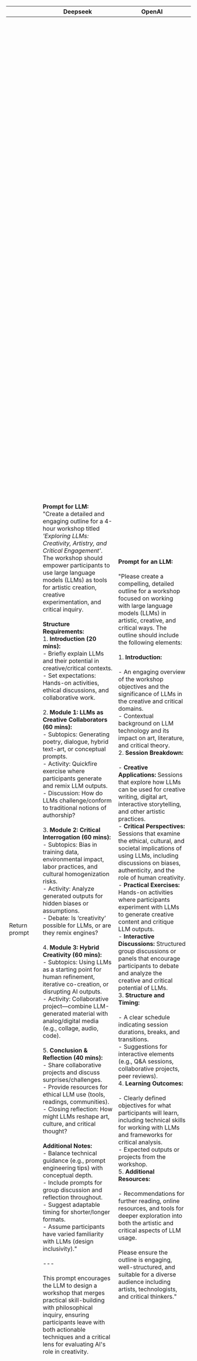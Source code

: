 
|               | Deepseek                                                                                                                                                                                                                                                                                                                                                                                                                                                                                                                                                                                                                                                                                                                                                                                                                                                                                                                                                                                                                                                                                                                                                                                                                                                                                                                                                                                                                                                                                                                                                                                                                                                                                                                                                                                                                                                                                                                                                                                                                                                                                                                                                                                                                                                                                                                                                                                                                                                                                                                                                                                                                                                                                                                                                                                                                                                                                                                                                                                                                                                                                                                                                                                                                                                                                                                                                                                                                                                                                                                                                                                                                                                                                                                                                                                                                                                                                                                                                                                                                                                                                                                                                                                                                                                                                                                                                                                                                                                                                                                                                                                                                                                                                                                                                                                                                                                                                                                                                                                                                                                                                                                                                                                                                                                                                                                                                                                                                                                                                                                                                                                                                                                                                                                                                                                                                                                                                                                                                                                                                                                                                                                                                                                                                                                                                                                                                                                                                                                                                                                                                                                                                                                                                                                                                                                   | OpenAI                                                                                                                                                                                                                                                                                                                                                                                                                                                                                                                                                                                                                                                                                                                                                                                                                                                                                                                                                                                                                                                                                                                                                                                                                                                                                                                                                                                                                                                                                                                                                                                                                                                                                                                                                                                                                                                                                                                                                                                                                                                                                                                                                                                                                                                                                                                                                                                                                                                                                                                                                                                                                                                                                                                                                                                                                                                                                                                                                                                                                                                                                                                                                                                                                                                                                                                                                                                                                                                                                                                                                                                                                                                                                                                                                                                                                                                                                                                                                                                                                                                                                                                                                                                                                                                                                                                                                                                                                                                                                                                                                                                                                                                                                                                                                                                                                                                                                                                                                                                                                                                                                                                                                                                                                                                                                                                                                                                                                                                                                                                                                                                                                                                                                                                                                                                                                                                                                                                                                                                                                                                                                                                                                                                                                                                                                                                                                                                                                                                                                                                                                                                                                                                                                                                                                                                                                                                                                                                                                                                                                                                                                                                                                                                                                                                                                                                                                                                                                                                                                                                                                                                                                                                                                                                                                                                                                                                                                                                                                                                                                                                                                                                                                                                                                                                                                                                                                                                                                                                                                                                                                                                                                                                                                                                                                                                                                                                                                                                                                                                                                                                                                                                                                                                                                                                                                                                                                                                                                                                                                                                                                                                                                                                                                                                                                                                                                                                                                                                                                                                                                                                                                                                                                                                                                                                                                                                                                                                                                                                                                                                                                                                                                                                                                                                                                                                                                                                                                                                                                                                                                                                                                                                                                                                                                                                                                                                                                                                                                                                                                                                                                                                                                                                                                                                                                                                                                                                                                                                                                                                                                                                                                                                         | Gemini                                                                                                                                                                                                                                                                                                                                                                                                                                                                                                                                                                                                                                                                                                                                                                                                                                                                                                                                                                                                                                                                                                                                                                                                                                                                                                                                                                                                                                                                                                                                                                                                                                                                                                                                                                                                                                                                                                                                                                                                                                                                                                                                                                                                                                                                                                                                                                                                                                                                                                                                                                                                                                                                                                                                                                                                                                                                                                                                                                                                                                                                                                                                                                                                                                                                                                                                                                                                                                                                                                                                                                                                                                                                                                                                                                                                                                                                                                                                                                                                                                                                                                                                                                                                                                                                                                                                                                                                                                                                                                                                                                                                                                                                                                                                                                                                                                                                                                                                                                                                                                                                                                                                                                                                                                                                                                                                                                                                                                                                                                                                                                                                                                                                                                                                                                                                                                                                                                                                                                                                                                                                                                                                                                                                                                                                                                                                                                                                                                                                                                                                                                                                                                                                                                                                                                                                                                                                                                                                                                                                                                                                                                                                                                                                                                                                                                                                                                                                                                                                                                                                                                                                                                                                                                                                                                                                                                                                                                                                                                                                                                                      | Claude                                                                                                                                                                                                                                                                                                                                                                                                                                                                                                                                                                                                                                                                                                                                                                                                                                                                                                                                                                                                                                                                                                                                                                                                                                                                                                                                                                                                                                                                                                                                                                                                                                                                                                                                                                                                                                                                                                                                                                                                                                                                                                                                                                                                                                                                                                                                                                                                                                                                                                                                                                                                                                                                                                                                                                                                                                                                                                                                                                                                                                                                                                                                                                                                                                                                                                                                                                                                                                                                                                                                                                                                                                                                                                                                                                                                                                                                                                                                                                                                                                                                                                                                                                                                                                                                                                                                                                                                                                                                                                                                                                                                                                                                                                                                                                                                                                                                                                                                                                                                                                                                                                                                                                                                                                                                                                                                                                                                                                                                                                                                                                                                                                                   |
| ------------- | ------------------------------------------------------------------------------------------------------------------------------------------------------------------------------------------------------------------------------------------------------------------------------------------------------------------------------------------------------------------------------------------------------------------------------------------------------------------------------------------------------------------------------------------------------------------------------------------------------------------------------------------------------------------------------------------------------------------------------------------------------------------------------------------------------------------------------------------------------------------------------------------------------------------------------------------------------------------------------------------------------------------------------------------------------------------------------------------------------------------------------------------------------------------------------------------------------------------------------------------------------------------------------------------------------------------------------------------------------------------------------------------------------------------------------------------------------------------------------------------------------------------------------------------------------------------------------------------------------------------------------------------------------------------------------------------------------------------------------------------------------------------------------------------------------------------------------------------------------------------------------------------------------------------------------------------------------------------------------------------------------------------------------------------------------------------------------------------------------------------------------------------------------------------------------------------------------------------------------------------------------------------------------------------------------------------------------------------------------------------------------------------------------------------------------------------------------------------------------------------------------------------------------------------------------------------------------------------------------------------------------------------------------------------------------------------------------------------------------------------------------------------------------------------------------------------------------------------------------------------------------------------------------------------------------------------------------------------------------------------------------------------------------------------------------------------------------------------------------------------------------------------------------------------------------------------------------------------------------------------------------------------------------------------------------------------------------------------------------------------------------------------------------------------------------------------------------------------------------------------------------------------------------------------------------------------------------------------------------------------------------------------------------------------------------------------------------------------------------------------------------------------------------------------------------------------------------------------------------------------------------------------------------------------------------------------------------------------------------------------------------------------------------------------------------------------------------------------------------------------------------------------------------------------------------------------------------------------------------------------------------------------------------------------------------------------------------------------------------------------------------------------------------------------------------------------------------------------------------------------------------------------------------------------------------------------------------------------------------------------------------------------------------------------------------------------------------------------------------------------------------------------------------------------------------------------------------------------------------------------------------------------------------------------------------------------------------------------------------------------------------------------------------------------------------------------------------------------------------------------------------------------------------------------------------------------------------------------------------------------------------------------------------------------------------------------------------------------------------------------------------------------------------------------------------------------------------------------------------------------------------------------------------------------------------------------------------------------------------------------------------------------------------------------------------------------------------------------------------------------------------------------------------------------------------------------------------------------------------------------------------------------------------------------------------------------------------------------------------------------------------------------------------------------------------------------------------------------------------------------------------------------------------------------------------------------------------------------------------------------------------------------------------------------------------------------------------------------------------------------------------------------------------------------------------------------------------------------------------------------------------------------------------------------------------------------------------------------------------------------------------------------------------------------------------------------------------------------------------------------------------------------------------------------ | ------------------------------------------------------------------------------------------------------------------------------------------------------------------------------------------------------------------------------------------------------------------------------------------------------------------------------------------------------------------------------------------------------------------------------------------------------------------------------------------------------------------------------------------------------------------------------------------------------------------------------------------------------------------------------------------------------------------------------------------------------------------------------------------------------------------------------------------------------------------------------------------------------------------------------------------------------------------------------------------------------------------------------------------------------------------------------------------------------------------------------------------------------------------------------------------------------------------------------------------------------------------------------------------------------------------------------------------------------------------------------------------------------------------------------------------------------------------------------------------------------------------------------------------------------------------------------------------------------------------------------------------------------------------------------------------------------------------------------------------------------------------------------------------------------------------------------------------------------------------------------------------------------------------------------------------------------------------------------------------------------------------------------------------------------------------------------------------------------------------------------------------------------------------------------------------------------------------------------------------------------------------------------------------------------------------------------------------------------------------------------------------------------------------------------------------------------------------------------------------------------------------------------------------------------------------------------------------------------------------------------------------------------------------------------------------------------------------------------------------------------------------------------------------------------------------------------------------------------------------------------------------------------------------------------------------------------------------------------------------------------------------------------------------------------------------------------------------------------------------------------------------------------------------------------------------------------------------------------------------------------------------------------------------------------------------------------------------------------------------------------------------------------------------------------------------------------------------------------------------------------------------------------------------------------------------------------------------------------------------------------------------------------------------------------------------------------------------------------------------------------------------------------------------------------------------------------------------------------------------------------------------------------------------------------------------------------------------------------------------------------------------------------------------------------------------------------------------------------------------------------------------------------------------------------------------------------------------------------------------------------------------------------------------------------------------------------------------------------------------------------------------------------------------------------------------------------------------------------------------------------------------------------------------------------------------------------------------------------------------------------------------------------------------------------------------------------------------------------------------------------------------------------------------------------------------------------------------------------------------------------------------------------------------------------------------------------------------------------------------------------------------------------------------------------------------------------------------------------------------------------------------------------------------------------------------------------------------------------------------------------------------------------------------------------------------------------------------------------------------------------------------------------------------------------------------------------------------------------------------------------------------------------------------------------------------------------------------------------------------------------------------------------------------------------------------------------------------------------------------------------------------------------------------------------------------------------------------------------------------------------------------------------------------------------------------------------------------------------------------------------------------------------------------------------------------------------------------------------------------------------------------------------------------------------------------------------------------------------------------------------------------------------------------------------------------------------------------------------------------------------------------------------------------------------------------------------------------------------------------------------------------------------------------------------------------------------------------------------------------------------------------------------------------------------------------------------------------------------------------------------------------------------------------------------------------------------------------------------------------------------------------------------------------------------------------------------------------------------------------------------------------------------------------------------------------------------------------------------------------------------------------------------------------------------------------------------------------------------------------------------------------------------------------------------------------------------------------------------------------------------------------------------------------------------------------------------------------------------------------------------------------------------------------------------------------------------------------------------------------------------------------------------------------------------------------------------------------------------------------------------------------------------------------------------------------------------------------------------------------------------------------------------------------------------------------------------------------------------------------------------------------------------------------------------------------------------------------------------------------------------------------------------------------------------------------------------------------------------------------------------------------------------------------------------------------------------------------------------------------------------------------------------------------------------------------------------------------------------------------------------------------------------------------------------------------------------------------------------------------------------------------------------------------------------------------------------------------------------------------------------------------------------------------------------------------------------------------------------------------------------------------------------------------------------------------------------------------------------------------------------------------------------------------------------------------------------------------------------------------------------------------------------------------------------------------------------------------------------------------------------------------------------------------------------------------------------------------------------------------------------------------------------------------------------------------------------------------------------------------------------------------------------------------------------------------------------------------------------------------------------------------------------------------------------------------------------------------------------------------------------------------------------------------------------------------------------------------------------------------------------------------------------------------------------------------------------------------------------------------------------------------------------------------------------------------------------------------------------------------------------------------------------------------------------------------------------------------------------------------------------------------------------------------------------------------------------------------------------------------------------------------------------------------------------------------------------------------------------------------------------------------------------------------------------------------------------------------------------------------------------------------------------------------------------------------------------------------------------------------------------------------------------------------------------------------------------------------------------------------------------------------------------------------------------------------------------------------------------------------------------------------------------------------------------------------------------------------------------------------------------------------------------------------------------------------------------------------------------------------------------------------------------------------------------------------------------------------------------------------------------------------------------------------------------------------------------------------------------------------------------------------------------------------------------------------------------------------------------------------------------------------------------------------------------------------------------------------------------------------------------------------------------------------------------------------------------------------------------------------------------------------------------------------------------------------------------------------------------------------------------------------------------------------------------------------------------------------------------------------------------ | ----------------------------------------------------------------------------------------------------------------------------------------------------------------------------------------------------------------------------------------------------------------------------------------------------------------------------------------------------------------------------------------------------------------------------------------------------------------------------------------------------------------------------------------------------------------------------------------------------------------------------------------------------------------------------------------------------------------------------------------------------------------------------------------------------------------------------------------------------------------------------------------------------------------------------------------------------------------------------------------------------------------------------------------------------------------------------------------------------------------------------------------------------------------------------------------------------------------------------------------------------------------------------------------------------------------------------------------------------------------------------------------------------------------------------------------------------------------------------------------------------------------------------------------------------------------------------------------------------------------------------------------------------------------------------------------------------------------------------------------------------------------------------------------------------------------------------------------------------------------------------------------------------------------------------------------------------------------------------------------------------------------------------------------------------------------------------------------------------------------------------------------------------------------------------------------------------------------------------------------------------------------------------------------------------------------------------------------------------------------------------------------------------------------------------------------------------------------------------------------------------------------------------------------------------------------------------------------------------------------------------------------------------------------------------------------------------------------------------------------------------------------------------------------------------------------------------------------------------------------------------------------------------------------------------------------------------------------------------------------------------------------------------------------------------------------------------------------------------------------------------------------------------------------------------------------------------------------------------------------------------------------------------------------------------------------------------------------------------------------------------------------------------------------------------------------------------------------------------------------------------------------------------------------------------------------------------------------------------------------------------------------------------------------------------------------------------------------------------------------------------------------------------------------------------------------------------------------------------------------------------------------------------------------------------------------------------------------------------------------------------------------------------------------------------------------------------------------------------------------------------------------------------------------------------------------------------------------------------------------------------------------------------------------------------------------------------------------------------------------------------------------------------------------------------------------------------------------------------------------------------------------------------------------------------------------------------------------------------------------------------------------------------------------------------------------------------------------------------------------------------------------------------------------------------------------------------------------------------------------------------------------------------------------------------------------------------------------------------------------------------------------------------------------------------------------------------------------------------------------------------------------------------------------------------------------------------------------------------------------------------------------------------------------------------------------------------------------------------------------------------------------------------------------------------------------------------------------------------------------------------------------------------------------------------------------------------------------------------------------------------------------------------------------------------------------------------------------------------------------------------------------------------------------------------------------------------------------------------------------------------------------------------------------------------------------------------------------------------------------------------------------------------------------------------------------------------------------------------------------------------------------------------------------------------------------------------------------------------------------------------------------------------------------------------------------------------------------------------------------------------------------------------------------------------------------------------------------------------------------------------------------------------------------------------------------------------------------------------------------------------------------------------------------------------------------------------------------------------------------------------------------------------------------------------------------------------------------------------------------------------------------------------------------------------------------------------------------------------------------------------------------------------------------------------------------------------------------------------------------------------------------------------------------------------------------------------------------------------------------------------------------------------------------------------------------------------------------------------------------------------------------------------------------------------------------------------------------------------------------------------------------------------------------------------------------------------------------------------------------------------------------------------------------------------------------------------------------------------------------------------------------------------------------------------------------------------------------------------------------------------------------------------------------------------------------------------------------------------------------------------------------------------------------------------------- | -------------------------------------------------------------------------------------------------------------------------------------------------------------------------------------------------------------------------------------------------------------------------------------------------------------------------------------------------------------------------------------------------------------------------------------------------------------------------------------------------------------------------------------------------------------------------------------------------------------------------------------------------------------------------------------------------------------------------------------------------------------------------------------------------------------------------------------------------------------------------------------------------------------------------------------------------------------------------------------------------------------------------------------------------------------------------------------------------------------------------------------------------------------------------------------------------------------------------------------------------------------------------------------------------------------------------------------------------------------------------------------------------------------------------------------------------------------------------------------------------------------------------------------------------------------------------------------------------------------------------------------------------------------------------------------------------------------------------------------------------------------------------------------------------------------------------------------------------------------------------------------------------------------------------------------------------------------------------------------------------------------------------------------------------------------------------------------------------------------------------------------------------------------------------------------------------------------------------------------------------------------------------------------------------------------------------------------------------------------------------------------------------------------------------------------------------------------------------------------------------------------------------------------------------------------------------------------------------------------------------------------------------------------------------------------------------------------------------------------------------------------------------------------------------------------------------------------------------------------------------------------------------------------------------------------------------------------------------------------------------------------------------------------------------------------------------------------------------------------------------------------------------------------------------------------------------------------------------------------------------------------------------------------------------------------------------------------------------------------------------------------------------------------------------------------------------------------------------------------------------------------------------------------------------------------------------------------------------------------------------------------------------------------------------------------------------------------------------------------------------------------------------------------------------------------------------------------------------------------------------------------------------------------------------------------------------------------------------------------------------------------------------------------------------------------------------------------------------------------------------------------------------------------------------------------------------------------------------------------------------------------------------------------------------------------------------------------------------------------------------------------------------------------------------------------------------------------------------------------------------------------------------------------------------------------------------------------------------------------------------------------------------------------------------------------------------------------------------------------------------------------------------------------------------------------------------------------------------------------------------------------------------------------------------------------------------------------------------------------------------------------------------------------------------------------------------------------------------------------------------------------------------------------------------------------------------------------------------------------------------------------------------------------------------------------------------------------------------------------------------------------------------------------------------------------------------------------------------------------------------------------------------------------------------------------------------------------------------------------------------------------------------------- |
| Return prompt | **Prompt for LLM:**  <br>"Create a detailed and engaging outline for a 4-hour workshop titled *'Exploring LLMs: Creativity, Artistry, and Critical Engagement'*. The workshop should empower participants to use large language models (LLMs) as tools for artistic creation, creative experimentation, and critical inquiry.  <br><br>**Structure Requirements:**  <br>1. **Introduction (20 mins):**  <br>   - Briefly explain LLMs and their potential in creative/critical contexts.  <br>   - Set expectations: Hands-on activities, ethical discussions, and collaborative work.  <br><br>2. **Module 1: LLMs as Creative Collaborators (60 mins):**  <br>   - Subtopics: Generating poetry, dialogue, hybrid text-art, or conceptual prompts.  <br>   - Activity: Quickfire exercise where participants generate and remix LLM outputs.  <br>   - Discussion: How do LLMs challenge/conform to traditional notions of authorship?  <br><br>3. **Module 2: Critical Interrogation (60 mins):**  <br>   - Subtopics: Bias in training data, environmental impact, labor practices, and cultural homogenization risks.  <br>   - Activity: Analyze generated outputs for hidden biases or assumptions.  <br>   - Debate: Is ‘creativity’ possible for LLMs, or are they remix engines?  <br><br>4. **Module 3: Hybrid Creativity (60 mins):**  <br>   - Subtopics: Using LLMs as a starting point for human refinement, iterative co-creation, or disrupting AI outputs.  <br>   - Activity: Collaborative project—combine LLM-generated material with analog/digital media (e.g., collage, audio, code).  <br><br>5. **Conclusion & Reflection (40 mins):**  <br>   - Share collaborative projects and discuss surprises/challenges.  <br>   - Provide resources for ethical LLM use (tools, readings, communities).  <br>   - Closing reflection: How might LLMs reshape art, culture, and critical thought?  <br><br>**Additional Notes:**  <br>- Balance technical guidance (e.g., prompt engineering tips) with conceptual depth.  <br>- Include prompts for group discussion and reflection throughout.  <br>- Suggest adaptable timing for shorter/longer formats.  <br>- Assume participants have varied familiarity with LLMs (design inclusivity)."  <br><br>---<br><br>This prompt encourages the LLM to design a workshop that merges practical skill-building with philosophical inquiry, ensuring participants leave with both actionable techniques and a critical lens for evaluating AI's role in creativity.                                                                                                                                                                                                                                                                                                                                                                                                                                                                                                                                                                                                                                                                                                                                                                                                                                                                                                                                                                                                                                                                                                                                                                                                                                                                                                                                                                                                                                                                                                                                                                                                                                                                                                                                                                                                                                                                                                                                                                                                                                                                                                                                                                                                                                                                                                                                                                                                                                                                                                                                                                                                                                                                                                                                                                                                                                                                                                                                                                                                                                                                                                                                                                                                                                                                                                                                                                                                                                                                                                                                                                                                                                                                                                                                                                                                                                                                                                                                                                                                                                                                                                                                                                                                                                                         | **Prompt for an LLM:**<br><br>"Please create a compelling, detailed outline for a workshop focused on working with large language models (LLMs) in artistic, creative, and critical ways. The outline should include the following elements:<br><br>1. **Introduction:**<br>    <br>    - An engaging overview of the workshop objectives and the significance of LLMs in the creative and critical domains.<br>    - Contextual background on LLM technology and its impact on art, literature, and critical theory.<br>2. **Session Breakdown:**<br>    <br>    - **Creative Applications:** Sessions that explore how LLMs can be used for creative writing, digital art, interactive storytelling, and other artistic practices.<br>    - **Critical Perspectives:** Sessions that examine the ethical, cultural, and societal implications of using LLMs, including discussions on biases, authenticity, and the role of human creativity.<br>    - **Practical Exercises:** Hands-on activities where participants experiment with LLMs to generate creative content and critique LLM outputs.<br>    - **Interactive Discussions:** Structured group discussions or panels that encourage participants to debate and analyze the creative and critical potential of LLMs.<br>3. **Structure and Timing:**<br>    <br>    - A clear schedule indicating session durations, breaks, and transitions.<br>    - Suggestions for interactive elements (e.g., Q&A sessions, collaborative projects, peer reviews).<br>4. **Learning Outcomes:**<br>    <br>    - Clearly defined objectives for what participants will learn, including technical skills for working with LLMs and frameworks for critical analysis.<br>    - Expected outputs or projects from the workshop.<br>5. **Additional Resources:**<br>    <br>    - Recommendations for further reading, online resources, and tools for deeper exploration into both the artistic and critical aspects of LLM usage.<br><br>Please ensure the outline is engaging, well-structured, and suitable for a diverse audience including artists, technologists, and critical thinkers."                                                                                                                                                                                                                                                                                                                                                                                                                                                                                                                                                                                                                                                                                                                                                                                                                                                                                                                                                                                                                                                                                                                                                                                                                                                                                                                                                                                                                                                                                                                                                                                                                                                                                                                                                                                                                                                                                                                                                                                                                                                                                                                                                                                                                                                                                                                                                                                                                                                                                                                                                                                                                                                                                                                                                                                                                                                                                                                                                                                                                                                                                                                                                                                                                                                                                                                                                                                                                                                                                                                                                                                                                                                                                                                                                                                                                                                                                                                                                                                                                                                                                                                                                                                                                                                                                                                                                                                                                                                                                                                                                                                                                                                                                                                                                                                                                                                                                                                                                                                                                                                                                                                                                                                                                                                                                                                                                                                                                                                                                                                                                                                                                                                                                                                                                                                                                                                                                                                                                                                                                                                                                                                                                                                                                                                                                                                                                                                                                                                                                                                                                                                                                                                                                                                                                                                                                                                                                                                                                                                                                                                                                                                                                                                                                                                                                                                                                                                                                                                                                                                                                                                                                                                                                                                                                                                                                                                                                                                                                                                                                                                                                                                                                                                                                                                                                                                                                                                                                                                                                                                                                                                                                                                                                                                                                                                                                                                                                                                                                                                                                                                                                                                                                                                                                                                                                                                                                                                                                                                                                                                                                                                                                                                                                                                                                                                                                                                                                                                                                                                 | ## Prompt: Design a Compelling Workshop Outline: "Unleashing the Muse: Exploring LLMs in Art, Creativity, and Critical Discourse"<br><br>**Objective:** Craft a detailed and engaging workshop outline for a 2-day event focused on exploring the use of Large Language Models (LLMs) in artistic, creative, and critical contexts. The workshop is aimed at artists, designers, writers, researchers, and anyone interested in the intersection of AI and creativity. Participants will have varying levels of technical understanding, so the workshop should balance theoretical concepts with practical, hands-on exercises.<br><br>**Target Audience:** Artists, designers, writers, researchers, and anyone interested in the intersection of AI and creativity. Assume a mixed level of technical expertise.<br><br>**Workshop Goals:** By the end of the workshop, participants will:<br><br>- Understand the fundamental principles of LLMs and their potential applications in creative fields.<br>- Explore the ethical and critical implications of using LLMs in art and creative expression.<br>- Gain practical experience using LLMs as tools for generating text, images, music, and other creative outputs.<br>- Develop strategies for integrating LLMs into their existing artistic workflows.<br>- Be able to critically evaluate the output of LLMs and understand their limitations.<br>- Connect with other creatives exploring the use of LLMs.<br><br>**Deliverables:** A comprehensive workshop outline that includes:<br><br>- **Day 1 & 2 Breakdown:** A clear schedule for each day, including session titles, timings, and brief descriptions of the content covered.<br>- **Session Details:** For each session, provide:<br>    - **Title:** A catchy and informative title.<br>    - **Objectives:** Specific learning outcomes for the session.<br>    - **Content:** A summary of the topics covered, including key concepts, examples, and potential discussion points.<br>    - **Activities:** Description of hands-on exercises, group discussions, or demonstrations. Be specific about the tools or platforms that might be used.<br>    - **Materials:** List any required materials or resources (e.g., specific software, datasets, articles).<br>- **Overall Structure:** Consider the flow of the workshop. How will the sessions build upon each other? How will you balance theory and practice? How will you ensure engagement throughout both days?<br>- **Emphasis:** The workshop should emphasize both the creative possibilities and the critical considerations surrounding LLMs. Think about how to address issues like authorship, originality, bias, and the impact on artistic practice.<br><br>**Bonus:** Include suggestions for pre-workshop reading or activities that participants can engage with to prepare for the workshop. Also, consider potential follow-up activities or resources that participants can explore after the workshop concludes.<br><br>**Format:** Present the outline in a clear and organized format, using headings, bullet points, and concise language. Consider using a table or other visual aids to enhance readability.<br><br>**Example Session Structure (for your reference):**<br><br>- **Session Title:** The Algorithmic Muse: Introduction to LLMs and Creative Potential<br>- **Objectives:** Participants will understand the basic principles behind LLMs and explore their potential for generating creative text and images.<br>- **Content:** Overview of LLM architecture, examples of creative applications (e.g., text generation, image synthesis), discussion of current trends and future possibilities.<br>- **Activities:** Hands-on exercise using a text-to-image AI tool to generate creative visuals based on prompts.<br>- **Materials:** Access to an online text-to-image platform, sample prompts.                                                                                                                                                                                                                                                                                                                                                                                                                                                                                                                                                                                                                                                                                                                                                                                                                                                                                                                                                                                                                                                                                                                                                                                                                                                                                                                                                                                                                                                                                                                                                                                                                                                                                                                                                                                                                                                                                                                                                                                                                                                                                                                                                                                                                                                                                                                                                                                                                                                                                                                                                                                                                                                                                                                                                                                                                                                                                                                                                                                                                                                                                                                                                                                                                                                                                                                                                                                                                                                                                                                                                                                                                                                                                                                                                                                                                                                                                                                                                                                                                                                                                                                            | Create a detailed workshop outline for exploring creative and critical approaches to working with Large Language Models (LLMs). The workshop should:<br><br>1. Cover both practical hands-on exercises and theoretical discussions that:<br>   - Challenge conventional uses of LLMs<br>   - Explore the intersection of human and machine creativity<br>   - Examine the ethical implications and limitations of AI in creative work<br>   - Develop critical thinking about AI's role in artistic practice<br><br>2. Include specific exercises that:<br>   - Demonstrate both the capabilities and limitations of LLMs<br>   - Encourage experimentation with prompt engineering as a creative practice<br>   - Explore collaborative human-AI creation processes<br>   - Question and subvert traditional AI interaction patterns<br><br>3. Structure the content to:<br>   - Progress from basic concepts to advanced applications<br>   - Balance technical skills with artistic exploration<br>   - Include time for reflection and discussion<br>   - Incorporate diverse artistic disciplines and approaches<br><br>4. Address questions such as:<br>   - How can LLMs be used as creative collaborators rather than just tools?<br>   - What unique artistic possibilities emerge from the limitations of LLMs?<br>   - How can artists maintain agency while working with AI systems?<br>   - What new forms of expression become possible through human-AI collaboration?<br><br>5. Consider incorporating practical examples of:<br>   - Poetry and prose generation experiments<br>   - Visual art prompt engineering<br>   - Interactive storytelling<br>   - Hybrid human-AI performance pieces<br>   - Critical analysis of AI-generated content<br><br>Please provide an outline that encourages participants to think beyond simple prompt-response patterns and explore the creative tensions between human and machine creativity. The workshop should foster both practical skills and critical thinking about the role of AI in artistic practice.                                                                                                                                                                                                                                                                                                                                                                                                                                                                                                                                                                                                                                                                                                                                                                                                                                                                                                                                                                                                                                                                                                                                                                                                                                                                                                                                                                                                                                                                                                                                                                                                                                                                                                                                                                                                                                                                                                                                                                                                                                                                                                                                                                                                                                                                                                                                                                                                                                                                                                                                                                                                                                                                                                                                                                                                                                                                                                                                                                                                                                                                                                                                                                                                                                                                                                                                                                                                                                                                                                                                                                                |
| Deepseek      | (Due to technical issues, the search service is temporarily unavailable.)<br><br>**Workshop Outline: "Exploring LLMs: Creativity, Artistry, and Critical Engagement"**  <br>*Duration: 4 hours \| Audience: Mixed familiarity with LLMs*  <br><br>---<br><br>### **1. Introduction (20 mins)**  <br>**Objective:** Establish foundational knowledge and set workshop tone.  <br>- **What Are LLMs?**  <br>  - Simple definition: "AI trained on vast text data to generate human-like content."  <br>  - Creative examples: AI-generated poetry (e.g., "Sunspring" screenplay), visual art prompts, music lyrics.  <br>- **Workshop Goals**  <br>  - Hands-on experimentation, ethical reflection, and collaborative creation.  <br>- **Icebreaker Activity (5 mins):**  <br>  - Poll: "Raise your hand if you’ve used ChatGPT/DALL-E/etc. How did you use it?"  <br>  - Quick discussion: Share one hope or concern about LLMs in creativity.  <br><br>---<br><br>### **2. Module 1: LLMs as Creative Collaborators (60 mins)**  <br>**Objective:** Explore LLMs as tools for ideation and co-creation.  <br>- **Subtopics & Activities:**  <br>  - **Prompt Engineering Basics (10 mins):**  <br>    - Tips: Use vivid adjectives, specify style ("Write a haiku about loneliness in the voice of a robot").  <br>    - Demo: Generate a surreal dialogue between two historical figures.  <br>  - **Quickfire Challenge (20 mins):**  <br>    - Task: Use an LLM to create a poem; remix it by altering keywords/tone/structure.  <br>    - Share: Volunteers read outputs; note how prompts influenced results.  <br>  - **Authorship Discussion (15 mins):**  <br>    - Questions: "Who ‘owns’ AI-generated art? How does collaboration shift creative roles?"  <br>    - Case Study: Refik Anadol’s AI art installations.  <br><br>---<br><br>### **3. Module 2: Critical Interrogation (60 mins)**  <br>**Objective:** Analyze ethical and societal implications of LLMs.  <br>- **Subtopics & Activities:**  <br>  - **Bias Detective (25 mins):**  <br>    - Activity: Feed prompts like "Describe a CEO" or "Write a folk tale" into an LLM.  <br>    - Group Analysis: Use a checklist (stereotypes, cultural assumptions) to dissect outputs.  <br>  - **Ethical Deep Dive (20 mins):**  <br>    - Topics: Environmental costs of training models, underpaid data labor, cultural flattening.  <br>    - Debate: Split into teams—"LLMs can be truly creative" vs. "LLMs only remix existing data."  <br>  - **Resources Highlight (5 mins):**  <br>    - Share tools like [AI Ethics Guidelines](https://aiethicsinitiative.org) for further learning.  <br><br>---<br><br>### **4. Module 3: Hybrid Creativity (60 mins)**  <br>**Objective:** Merge LLM outputs with human-driven art forms.  <br>- **Subtopics & Activities:**  <br>  - **Iterative Co-Creation (15 mins):**  <br>    - Demo: Generate a short story snippet, then edit it to subvert the AI’s tone (e.g., tragic to comic).  <br>  - **Collaborative Project (35 mins):**  <br>    - Task: In groups, transform LLM text into mixed-media art (e.g., collage, soundscapes, coded visuals).  <br>    - Tools: Provide free apps (Canva, Audacity, P5.js) or analog materials (magazines, markers).  <br>  - **Peer Feedback (10 mins):**  <br>    - Rotate groups to give/receive feedback on works-in-progress.  <br><br>---<br><br>### **5. Conclusion & Reflection (40 mins)**  <br>**Objective:** Synthesize insights and plan future engagement.  <br>- **Project Showcase (20 mins):**  <br>  - Groups present final works. Focus: "How did the LLM inspire or limit your process?"  <br>- **Resource Toolkit (10 mins):**  <br>  - Distribute a curated list:  <br>    - Tools: Playform.ai, EleutherAI.  <br>    - Readings: *"The Artist in the Machine"* by Arthur I. Miller.  <br>    - Communities: r/aiArt, Critical AI workshops.  <br>- **Closing Reflection (10 mins):**  <br>  - Prompt: "Write one sentence: How will you engage with LLMs differently after today?"  <br>  - Group share-out and final remarks.  <br><br>---<br><br>**Adaptability Notes:**  <br>- **Shorter (2-hour):** Trim Hybrid Creativity project to 20 mins; focus on Quickfire + Debate.  <br>- **Longer (6-hour):** Add a "Failures Lab" (explore LLM limitations) and guest artist Q&A.  <br><br>**Inclusivity Tips:**  <br>- Offer text/voice participation options.  <br>- Provide LLM access via shared devices for those without accounts.  <br><br>---  <br>This outline balances creativity, critique, and collaboration, empowering participants to harness LLMs thoughtfully across artistic and intellectual domains.                                                                                                                                                                                                                                                                                                                                                                                                                                                                                                                                                                                                                                                                                                                                                                                                                                                                                                                                                                                                                                                                                                                                                                                                                                                                                                                                                                                                                                                                                                                                                                                                                                                                                                                                                                                                                                                                                                                                                                                                                                                                                | Below is a detailed, engaging outline for a 4‑hour workshop titled _Exploring LLMs: Creativity, Artistry, and Critical Engagement_. The outline is structured to provide both hands‑on experiences and rich conceptual discussion. It is designed for participants with varying familiarity with large language models (LLMs), balancing technical guidance (such as prompt engineering tips) with deeper ethical and creative inquiry.<br><br>---<br><br>### Workshop Overview<br><br>**Title:** Exploring LLMs: Creativity, Artistry, and Critical Engagement  <br>**Duration:** 4 Hours  <br>**Audience:** Writers, artists, educators, and critical thinkers—ranging from novices to those with technical experience in LLMs.  <br>**Goals:**  <br>• Empower participants to harness LLMs for artistic creation and creative experimentation.  <br>• Encourage critical examination of LLMs’ ethical, cultural, and creative implications.  <br>• Provide practical skills (e.g., prompt engineering, remix techniques) alongside conceptual discussions about authorship, bias, and the future of creative collaboration.<br><br>---<br><br>### 1. Introduction (20 Minutes)<br><br>**Objectives:**  <br>• Introduce what LLMs are, how they work, and their current creative and critical applications.  <br>• Set expectations for an interactive, hands‑on, and discussion‐rich session.<br><br>**Agenda:**<br><br>- **Welcome & Icebreaker (5 min):**  <br>    – Quick roundtable: Ask each participant to share one word describing what “creative AI” means to them.<br>- **Overview Presentation (10 min):**  <br>    – Brief explanation of LLMs (e.g., GPT‑4, other models) and their evolution in creative industries.  <br>    – Highlight examples of AI‐generated poetry, dialogue, and hybrid text‑art projects.  <br>    – Outline the workshop structure, noting that hands‑on exercises, group discussions, and ethical debates will punctuate the session.<br>- **Setting the Stage (5 min):**  <br>    – Explain the balance between technical skills (prompt engineering, remixing outputs) and critical inquiry (bias, environmental impact, labor practices).  <br>    – Provide guidelines for respectful dialogue and encourage openness to diverse perspectives.<br><br>---<br><br>### 2. Module 1: LLMs as Creative Collaborators (60 Minutes)<br><br>**Subtopics:**  <br>• Generating creative text (poetry, dialogue, conceptual prompts)  <br>• Hybrid text‑art approaches (merging written content with visual/sonic elements)  <br>• The evolving concept of authorship in the age of AI<br><br>**Activity:** Quickfire Creative Remix<br><br>- **Exercise (30 min):**  <br>    – Participants are split into small groups (3–4 people).  <br>    – Each group receives a set of LLM‑generated snippets (e.g., a short poem, a dialogue fragment, a conceptual prompt).  <br>    – Groups quickly remix and annotate these outputs by adding personal touches, reordering content, or merging different pieces to create something new.  <br>    – Facilitators provide on‑the‑spot technical tips on refining prompts to adjust tone and style.<br>- **Discussion (20 min):**  <br>    – Groups share their remixed creations with everyone.  <br>    – Discussion prompts:  <br>      • How do these outputs challenge traditional ideas of authorship?  <br>      • In what ways does collaborating with an LLM feel like working with a co‑author?<br>- **Reflection (10 min):**  <br>    – A facilitator summarizes key insights, emphasizing that while LLMs provide raw material, human creativity and context are crucial for artistic expression.<br><br>---<br><br>### 3. Module 2: Critical Interrogation (60 Minutes)<br><br>**Subtopics:**  <br>• Examining bias in LLM training data and output  <br>• Evaluating environmental and labor implications of LLM development  <br>• Cultural homogenization and the ethics of AI‐mediated creativity<br><br>**Activity:** Bias and Impact Analysis<br><br>- **Exercise (25 min):**  <br>    – Participants work individually or in pairs to analyze several LLM outputs provided by the facilitator.  <br>    – They are tasked with identifying subtle biases (e.g., stereotypical language, cultural flattening) and noting any assumptions or omissions.  <br>    – Prompts guide them to consider not only the text but also the “invisible” aspects (training data, design choices).<br>- **Debate (25 min):**  <br>    – Open the floor to a structured debate: “Are LLMs genuinely creative, or are they simply remix engines that reproduce the biases of their training data?”  <br>    – Encourage participants to reference both technical aspects (such as prompt manipulation techniques) and broader ethical considerations (environmental impact, labor practices).<br>- **Debrief (10 min):**  <br>    – Summarize differing viewpoints.  <br>    – Emphasize the importance of critical literacy in using AI tools, with a focus on transparency and ethical accountability.<br><br>---<br><br>### 4. Module 3: Hybrid Creativity (60 Minutes)<br><br>**Subtopics:**  <br>• Iterative co‑creation: using LLMs as starting points for human refinement  <br>• Integrating analog and digital media (collages, audio pieces, code‑driven art)  <br>• Disrupting standard AI outputs to inject individual voice and perspective<br><br>**Activity:** Collaborative Hybrid Project<br><br>- **Project Brief (10 min):**  <br>    – Introduce a collaborative project where each group will receive an LLM‑generated “seed” (a short story prompt, visual description, or audio snippet).  <br>    – Explain that groups are to transform the seed by integrating additional media elements (hand‑drawn sketches, audio recordings, or digital collage components) to create a multi‑modal piece.<br>- **Working Session (40 min):**  <br>    – Groups work together to combine the LLM output with their chosen analog/digital enhancements.  <br>    – Facilitators circulate to offer technical advice on blending media (e.g., basic audio editing tips, digital collage techniques, or prompt adjustment ideas).<br>- **Gallery Walk (10 min):**  <br>    – Each group briefly presents their hybrid project to the entire workshop, highlighting the creative process and choices made to “humanize” or alter the AI‑generated content.<br><br>---<br><br>### 5. Conclusion & Reflection (40 Minutes)<br><br>**Objectives:**  <br>• Share and reflect on the collaborative projects  <br>• Discuss surprises, challenges, and insights from both creative and critical exercises  <br>• Provide a suite of resources for ethical and creative LLM usage<br><br>**Agenda:**<br><br>- **Project Sharing (15 min):**  <br>    – Groups showcase their hybrid creations.  <br>    – Open floor for brief feedback from peers and facilitators, highlighting unexpected creative twists and ethical questions that arose during the exercises.<br>- **Guided Reflection (15 min):**  <br>    – Facilitator leads a discussion on:  <br>      • What challenges did you encounter when merging human creativity with AI outputs?  <br>      • How have your perceptions of creativity and authorship evolved after this workshop?  <br>      • What responsibilities do you think creators have when using AI tools?  <br>    – Encourage journaling or note‑taking to capture key personal insights.<br>- **Resource Sharing & Closing Remarks (10 min):**  <br>    – Present a curated list of resources, including articles on ethical LLM development, prompt engineering tutorials, and communities focused on creative AI.  <br>    – Provide a digital takeaway (e.g., a PDF guide or online repository link) with further readings and tools.  <br>    – Conclude with a closing reflection prompt: “How might LLMs reshape art, culture, and critical thought in your field?” and invite participants to share final thoughts.<br><br>---<br><br>### Adaptability & Final Notes<br><br>• **Time Adjustments:** Each module’s timing is adaptable—for shorter sessions, consider reducing group discussions and extending quickfire exercises; for longer formats, incorporate additional one‑on‑one facilitator conferences.  <br>• **Inclusivity:** Ensure that facilitators offer support for participants new to LLMs, including a brief primer on technical aspects during the introduction and providing optional “cheat sheets” on prompt engineering.  <br>• **Discussion Prompts:** Throughout the workshop, integrate reflective questions on authorship, bias, and ethical responsibility to foster a deeper, critical engagement with the technology.<br><br>This comprehensive outline provides a balanced mix of creative experimentation and critical inquiry, empowering participants to explore the transformative potential—and ethical challenges—of LLMs in art and culture.                                                                                                                                                                                                                                                                                                                                                                                                                                                                                                                                                                                                                                                                                                                                                                                                                                                                                                                                                                                                                                                                                                                                                                                                                                                                                                                                                                                                                                                                                                                                                                                                                                                                                                                                                                                                                                                                                                                                                                                                                                                                                                                                                                                                                                                                                                                                                                                                                                                                                                                                                                                                                                                                                                                                                                                                                                                                                                                                                                                                                                                                                                            | ## Exploring LLMs: Creativity, Artistry, and Critical Engagement - Workshop Outline (4 Hours)<br><br>This workshop empowers participants to use Large Language Models (LLMs) as tools for artistic creation, creative experimentation, and critical inquiry. We'll balance technical guidance with conceptual depth, fostering both practical skills and a critical lens for evaluating AI's role in creativity. The workshop is designed to be inclusive, catering to participants with varied familiarity with LLMs.<br><br>**I. Introduction (20 mins)**<br><br>- **Welcome & Icebreaker (5 mins):** Briefly introduce yourself and the workshop's goals. A quick icebreaker (e.g., "Share one thing you're curious about regarding AI and creativity") helps participants connect and sets a relaxed atmosphere.<br>- **What are LLMs? (10 mins):** Explain LLMs in simple terms, focusing on their ability to generate text, translate languages, write different kinds of creative content, and answer your questions in an informative1 way. Avoid technical jargon. Use analogies (e.g., LLMs as "autocomplete on steroids") to make the concept accessible. Highlight their potential in creative and critical contexts.<br>- **Workshop Expectations & Agenda (5 mins):** Outline the workshop structure, emphasizing the blend of hands-on activities, ethical discussions, and collaborative work. Briefly introduce each module and its key themes. Mention the adaptable timing for shorter/longer formats.<br><br>**II. Module 1: LLMs as Creative Collaborators (60 mins)**<br><br>- **Prompt Engineering Basics (15 mins):** Introduce basic prompt engineering techniques. Explain the importance of clear, specific, and imaginative prompts. Share examples of effective prompts for different creative outputs (poetry, dialogue, story ideas). Mention resources for further learning.<br>- **Quickfire Generation & Remix Exercise (30 mins):** Divide participants into small groups. Provide a shared prompt (e.g., "Write a short story about a city that dreams"). Each group generates initial outputs using an LLM (provide access or pre-generated examples). Then, they remix, rewrite, and expand upon these outputs, exploring variations and adding their own creative touch.<br>- **Discussion: Authorship & Collaboration (15 mins):** Bring the groups back together. Discuss the experience of working with LLMs. Key questions: How do LLMs challenge or conform to traditional notions of authorship? Are we collaborators, curators, or something else entirely? How does this impact our understanding of creativity?<br><br>**III. Module 2: Critical Interrogation (60 mins)**<br><br>- **The Dark Side of LLMs (20 mins):** Explore the critical issues surrounding LLMs. Discuss:<br>    - **Bias in Training Data:** How can biased data lead to discriminatory or stereotypical outputs? Show examples.<br>    - **Environmental Impact:** Briefly touch on the energy consumption associated with training and running LLMs.<br>    - **Labor Practices:** Discuss the often-hidden human labor involved in data annotation and model training.<br>    - **Cultural Homogenization:** How might LLMs contribute to the dominance of certain cultural narratives and perspectives?<br>- **Bias Detection Activity (25 mins):** Provide participants with LLM-generated text samples. In small groups, they analyze these samples for hidden biases, stereotypes, or assumptions. Provide a framework for analysis (e.g., considering gender, race, class, etc.).<br>- **Debate: Creativity or Remix? (15 mins):** Facilitate a structured debate. One side argues that LLMs are capable of genuine creativity, while the other argues that they are primarily remix engines. Encourage participants to draw on examples from the workshop and their own experiences.<br><br>**IV. Module 3: Hybrid Creativity (60 mins)**<br><br>- **Beyond Text: Multimodal Exploration (15 mins):** Expand the creative possibilities beyond text. Discuss using LLMs to generate ideas for visual art, music, or other media. Show examples of projects that combine LLM outputs with other creative tools.<br>- **Collaborative Hybrid Project (35 mins):** Divide participants into larger groups. Each group chooses a creative project that combines LLM-generated material with analog or digital media (e.g., creating a collage based on an LLM-generated poem, composing music inspired by LLM-generated text, writing code to manipulate LLM outputs). Provide a range of materials and tools.<br>- **Sharing & Feedback (10 mins):** Each group briefly shares their project and the process they followed. Encourage peer feedback and discussion.<br><br>**V. Conclusion & Reflection (40 mins)**<br><br>- **Project Showcase & Discussion (20 mins):** A more in-depth sharing of the hybrid projects. Discuss the surprises, challenges, and insights gained during the collaborative process. What new possibilities for creative expression have emerged?<br>- **Resources & Ethical Considerations (10 mins):** Provide a curated list of resources for ethical LLM use (tools for bias detection, readings on AI ethics, communities discussing AI and creativity). Reiterate the importance of responsible use and critical engagement.<br>- **Closing Reflection (10 mins):** Facilitate a final reflection. Key questions: How might LLMs reshape art, culture, and critical thought in the future? What role do we want to play in this evolving landscape? Encourage participants to continue exploring and experimenting with LLMs.<br><br>**Adaptable Timing:** This outline can be adapted for shorter or longer formats by adjusting the time allocated to each module and activity. For example, the quickfire exercise and hybrid project could be shortened or combined. The depth of the ethical discussion can also be adjusted based on the available time.                                                                                                                                                                                                                                                                                                                                                                                                                                                                                                                                                                                                                                                                                                                                                                                                                                                                                                                                                                                                                                                                                                                                                                                                                                                                                                                                                                                                                                                                                                                                                                                                                                                                                                                                                                                                                                                                                                                                                                                                                             | # Exploring LLMs: Creativity, Artistry, and Critical Engagement<br>## A 4-Hour Interactive Workshop<br><br>### Pre-Workshop Setup (15 minutes before start)<br>- Welcome participants as they arrive<br>- Ensure everyone has access to an LLM (provide list of free/accessible options)<br>- Distribute workshop materials: handouts, prompt templates, reflection journals<br><br>### Introduction (20 minutes)<br>#### Opening (10 minutes)<br>- Brief round of introductions: name, creative background, experience with LLMs<br>- Workshop overview and ground rules<br>- Key concept introduction: LLMs as "probability machines" that can generate, analyze, and transform text<br>- Demo: Quick live demonstration of LLM interaction to set baseline understanding<br><br>#### Setting the Stage (10 minutes)<br>- Workshop goals and expectations<br>- Introduction to the day's structure<br>- Establishing shared vocabulary around LLMs, prompting, and creative practice<br>- Brief group discussion: "What brings you here today?"<br><br>### Module 1: LLMs as Creative Collaborators (60 minutes)<br><br>#### Theoretical Foundation (15 minutes)<br>- Historical context: Computer-assisted creativity<br>- Contemporary LLM capabilities and limitations<br>- Introduction to prompt engineering for creative work<br><br>#### Hands-on Exercises (30 minutes)<br>1. "Chain of Thought" Poetry Generation (10 minutes)<br>   - Participants write first line<br>   - Use LLM to generate variations<br>   - Guide LLM through iterative refinement<br><br>2. Dialogue Creation Exercise (10 minutes)<br>   - Create character profiles<br>   - Generate dialogue between characters<br>   - Analyze and modify emotional tone<br><br>3. Conceptual Art Prompts (10 minutes)<br>   - Generate abstract concepts<br>   - Transform concepts into creative directives<br>   - Exchange and interpret others' prompts<br><br>#### Discussion and Analysis (15 minutes)<br>- Share surprising or interesting outputs<br>- Examine patterns in LLM responses<br>- Question conventional notions of authorship<br>- Document effective prompting strategies<br><br>### Module 2: Critical Interrogation (60 minutes)<br><br>#### Framework Introduction (15 minutes)<br>- Overview of critical analysis methods<br>- Introduction to bias detection techniques<br>- Environmental and ethical considerations<br>- Discussion of labor practices in AI development<br><br>#### Analytical Activities (30 minutes)<br>1. Bias Detection Exercise (15 minutes)<br>   - Generate descriptions of different professions<br>   - Analyze language patterns and assumptions<br>   - Document findings in shared worksheet<br><br>2. Cultural Analysis (15 minutes)<br>   - Generate content about various cultures<br>   - Identify Western/dominant cultural biases<br>   - Compare outputs across different prompting strategies<br><br>#### Structured Debate (15 minutes)<br>- Split into small groups<br>- Assigned positions on LLM creativity<br>- Rotate perspectives to explore multiple viewpoints<br>- Document key arguments and insights<br><br>### Module 3: Hybrid Creativity (60 minutes)<br><br>#### Concept Introduction (10 minutes)<br>- Examples of human-AI collaboration<br>- Different models of creative partnership<br>- Technical and conceptual frameworks<br><br>#### Major Project Work (40 minutes)<br>1. Project Planning (10 minutes)<br>   - Form small groups<br>   - Choose medium/approach<br>   - Develop initial concepts<br><br>2. Creation Phase (30 minutes)<br>   - Generate base material using LLMs<br>   - Transform/combine with other media<br>   - Document process and decision points<br><br>#### Process Discussion (10 minutes)<br>- Share works-in-progress<br>- Discuss technical challenges<br>- Exchange solution strategies<br><br>### Conclusion & Reflection (40 minutes)<br><br>#### Project Presentations (20 minutes)<br>- Quick showcase of collaborative works<br>- Key insights from creation process<br>- Technical and conceptual discoveries<br><br>#### Resource Sharing (10 minutes)<br>- Curated reading list<br>- Tool recommendations<br>- Community resources<br>- Ethical guidelines<br><br>#### Final Reflection (10 minutes)<br>- Individual writing exercise<br>- Sharing circle<br>- Future directions and possibilities<br><br>### Workshop Adaptability Notes<br><br>#### For Shorter Formats (2-3 hours)<br>- Reduce exercise durations<br>- Focus on either critical or creative aspects<br>- Simplify collaborative project scope<br>- Maintain key discussion points<br><br>#### For Longer Formats (6-8 hours)<br>- Add technical deep-dives<br>- Expand project work time<br>- Include more case studies<br>- Add guest speaker segments<br><br>### Participant Support<br><br>#### Technical Preparation<br>- Pre-workshop access guide<br>- Backup LLM options<br>- Troubleshooting procedures<br>- Resource documentation<br><br>#### Accessibility Considerations<br>- Multiple modes of participation<br>- Written and verbal instructions<br>- Flexible timing for exercises<br>- Alternative activity options<br><br>### Follow-up Resources<br>- Digital package of workshop materials<br>- Community platform access<br>- Recommended reading list<br>- Future workshop opportunities                                                                                                                                                                                                                                                              |
| OpenAI        | (Due to technical issues, the search service is temporarily unavailable.)<br><br>**Workshop Title:** *"Reimagining Creativity: Harnessing and Critiquing Large Language Models in Art and Thought"*<br><br>---<br><br>### **1. Introduction (45 minutes)**  <br>**Objective:** Set the stage for exploring LLMs as tools and collaborators in creativity and critical discourse.  <br><br>- **Opening Hook (10 min):**  <br>  - Interactive poll: *“Can a machine be creative? Vote Yes/No/Unsure.”*  <br>  - Showcase provocative LLM-generated art/poetry (e.g., AI-generated DALL-E images paired with GPT-3 haikus).  <br><br>- **Workshop Overview (15 min):**  <br>  - Objectives: Demystify LLMs, foster creative experimentation, and cultivate critical awareness.  <br>  - Significance: LLMs as disruptors in art, literature, and cultural production (e.g., AI-authored novels, algorithmic music).  <br><br>- **Contextual Background (20 min):**  <br>  - Primer on LLM technology: How they work (training data, neural networks), limitations, and key terms (prompts, fine-tuning).  <br>  - Impact spotlight: Case studies (e.g., *Sunspring* AI film, controversies around AI-generated journalism).  <br><br>---<br><br>### **2. Session Breakdown**  <br><br>#### **Session 1: Creative Applications (2 hours)**  <br>**Subsessions:**  <br>- **Prompt Crafting for Writers (30 min):**  <br>  - Demo: Generating poetry, dialogue, and plot twists. Participants experiment with tools like ChatGPT or Sudowrite.  <br>- **LLMs & Visual Art (30 min):**  <br>  - Bridging text-to-image: Using LLMs to ideate concepts for platforms like MidJourney. Collaborative “exquisite corpse” prompt chains.  <br>- **Interactive Storytelling (60 min):**  <br>  - Groups design branching narratives with AI-generated choices. Tools: AI Dungeon, custom GPT-3 scripts.  <br><br>#### **Session 2: Critical Perspectives (1.5 hours)**  <br>**Topics:**  <br>- **Ethics of Automation (30 min):**  <br>  - Debate: *“Who owns AI-generated art?”* Discuss copyright, labor displacement, and cultural appropriation.  <br>- **Bias & Representation (30 min):**  <br>  - Analyze racially/gendered LLM outputs. Exercise: Audit a generated text for stereotypes.  <br>- **Authenticity & Authorship (30 min):**  <br>  - Case study: Refik Anadol’s AI art vs. traditional human creators. Group discussion: Is AI a tool or a co-author?  <br><br>#### **Session 3: Practical Exercises (2 hours)**  <br>**Activities:**  <br>- **Creative Sprint (45 min):**  <br>  - Participants create a micro-project (poem, storyboard, or critical essay draft) using LLMs.  <br>- **Critique Lab (45 min):**  <br>  - Swap projects; use a rubric to assess originality, bias, and technical fluency in AI collaboration.  <br>- **Collaborative Jam (30 min):**  <br>  - Groups merge their works into a hybrid AI/human zine or audio story.  <br><br>#### **Session 4: Interactive Discussions (1 hour)**  <br>**Formats:**  <br>- **Fishbowl Debate (30 min):**  <br>  - Topic: *“LLMs democratize creativity vs. homogenize it.”* Rotate speakers from diverse backgrounds.  <br>- **Future Scenarios (30 min):**  <br>  - Brainstorm: *“What does a post-LLM art world look like in 2030?”* Share speculative ideas.  <br><br>---<br><br>### **3. Structure & Timing**  <br>**Full-Day Schedule (9:00 AM – 5:00 PM):**  <br>- 9:00 AM: Introduction  <br>- 10:00 AM: Creative Applications  <br>- 12:00 PM: Lunch & informal LLM demo stations  <br>- 1:00 PM: Critical Perspectives  <br>- 2:30 PM: Practical Exercises  <br>- 4:30 PM: Interactive Discussions  <br>- 5:00 PM: Wrap-up & Feedback  <br><br>**Interactive Elements:**  <br>- Live Q&A after each session.  <br>- Peer review grids for projects.  <br>- Slack channel for real-time resource sharing.  <br><br>---<br><br>### **4. Learning Outcomes**  <br>**Participants Will:**  <br>- Develop fluency in prompting and refining LLM outputs.  <br>- Critically evaluate AI’s role in creative industries using ethical frameworks.  <br>- Produce a portfolio piece (e.g., AI-assisted story, critical essay).  <br><br>**Expected Outputs:**  <br>- Collaborative zine/audio project.  <br>- Personal reflection blog post or video.  <br><br>---<br><br>### **5. Additional Resources**  <br>**Tools:**  <br>- LLM Platforms: OpenAI Playground, Hugging Face, RunwayML.  <br>- Bias Audit Tools: IBM’s AI Fairness 360, Google’s What-If Tool.  <br><br>**Reading List:**  <br>- *“The Artist in the Machine”* by Arthur I. Miller.  <br>- Critical Essays: Joy Buolamwini on algorithmic bias, Kate Crawford’s *Atlas of AI*.  <br><br>**Inspiration:**  <br>- Projects: *“Code-Dependent”* podcast, Holly Herndon’s AI music.  <br><br>---<br><br>**Final Note:** This workshop balances play and critique, empowering participants to embrace LLMs as both muse and mirror—reflecting our creativity and our biases.                                                                                                                                                                                                                                                                                                                                                                                                                                                                                                                                                                                                                                                                                                                                                                                                                                                                                                                                                                                                                                                                                                                                                                                                                                                                                                                                                                                                                                                                                                                                                                                                                                                                                                                                                                        | Below is a comprehensive outline for a workshop designed to engage a diverse audience—including artists, technologists, and critical thinkers—in exploring the creative, artistic, and critical potentials of large language models (LLMs).<br><br>---<br><br>## Workshop Title<br><br>**"Creative & Critical Conversations with LLMs: Art, Ethics, and Innovation"**<br><br>---<br><br>## 1. Introduction<br><br>**A. Workshop Overview**<br><br>- **Objectives:**<br>    - Introduce participants to LLM technology and its transformative impact on creative disciplines and critical theory.<br>    - Explore how LLMs can be harnessed as collaborative creative tools while also examining their ethical, cultural, and societal implications.<br>- **Significance:**<br>    - Highlight the rapid evolution of LLMs and their current influence on art, literature, digital media, and critical discourse.<br>    - Discuss examples of LLM-generated art, interactive storytelling, and digital creative practices.<br>- **Contextual Background:**<br>    - Brief explanation of LLM technology (e.g., evolution from early NLP tools to modern models like GPT-4).<br>    - Overview of how LLMs impact artistic production, literary experimentation, and critical analyses in contemporary cultural debates.<br><br>---<br><br>## 2. Session Breakdown<br><br>### A. Creative Applications<br><br>- **Session 1: "LLMs as Creative Collaborators"**<br>    - Presentation: Overview of creative techniques using LLMs (e.g., creative writing, digital art, interactive storytelling).<br>    - Demo: Live demonstration of generating poetry or a short story with an LLM.<br>- **Session 2: "Digital Art & Interactive Narratives"**<br>    - Hands-On Lab: Participants use text-to-image tools and narrative generators to co-create digital art or branching stories.<br>    - Group Activity: Brainstorming and sketching out ideas that merge traditional artistic methods with LLM outputs.<br><br>### B. Critical Perspectives<br><br>- **Session 3: "Ethical & Cultural Implications"**<br>    - Presentation: Analyzing biases, issues of authenticity, copyright concerns, and the potential for LLMs to reshape cultural narratives.<br>    - Case Studies: Review real-world examples (e.g., debates on AI in art, controversies over copyright in training data) to stimulate discussion.<br>- **Session 4: "The Role of Human Creativity"**<br>    - Panel Discussion: Invite experts from art, literature, and technology to debate whether LLM-generated outputs can truly be “creative” or if they merely mimic human creativity.<br>    - Interactive Q&A: Encourage participants to reflect on the value of intentionality and the human touch in artistic creation.<br><br>### C. Practical Exercises<br><br>- **Session 5: "Prompt Engineering & Content Generation"**<br>    - Guided Exercise: Participants work in pairs or small groups to design effective prompts for generating creative text or art using an LLM API.<br>    - Workshop Activity: Generate a short creative piece (e.g., a poem, a digital sketch concept) and then critique its strengths and limitations.<br>- **Session 6: "Critique and Revision"**<br>    - Hands-On Critique: In small groups, participants review LLM outputs—identifying areas for improvement, ethical concerns, and potential biases.<br>    - Iterative Revision: Apply feedback to refine prompts and generated content, fostering collaborative learning.<br><br>### D. Interactive Discussions<br><br>- **Session 7: "Peer Review & Group Dialogue"**<br>    - Structured Group Discussion: Breakout sessions where participants debate the implications of LLM creativity and its future role in society.<br>    - Open Forum: A moderated discussion where participants share personal insights, challenges, and visions for integrating LLMs in their work.<br><br>---<br><br>## 3. Structure and Timing<br><br>**Sample Full-Day Schedule (9:00 AM – 5:00 PM):**<br><br>- **9:00 – 9:30 AM:**<br>    <br>    - _Welcome & Introduction_<br>    - Overview of workshop objectives and agenda.<br>- **9:30 – 10:30 AM:**<br>    <br>    - _Session 1: LLMs as Creative Collaborators_<br>    - Presentation and live demo of creative applications.<br>- **10:30 – 11:30 AM:**<br>    <br>    - _Session 5: Prompt Engineering & Content Generation_<br>    - Hands-on exercise with guided prompts.<br>- **11:30 – 12:00 PM:**<br>    <br>    - _Q&A / Group Discussion_<br>    - Quick round of reflections and questions.<br>- **12:00 – 1:00 PM:**<br>    <br>    - _Lunch Break_<br>    - Informal networking.<br>- **1:00 – 2:00 PM:**<br>    <br>    - _Session 3: Ethical & Cultural Implications_<br>    - Presentation with case studies and interactive polling.<br>- **2:00 – 3:00 PM:**<br>    <br>    - _Session 4: The Role of Human Creativity_<br>    - Panel discussion featuring invited experts; moderated Q&A.<br>- **3:00 – 3:15 PM:**<br>    <br>    - _Coffee Break_<br>- **3:15 – 4:15 PM:**<br>    <br>    - _Session 6: Critique and Revision_<br>    - Group-based practical critique and revision exercises.<br>- **4:15 – 4:45 PM:**<br>    <br>    - _Session 7: Peer Review & Group Dialogue_<br>    - Structured interactive discussion and peer review.<br>- **4:45 – 5:00 PM:**<br>    <br>    - _Wrap-Up and Feedback_<br>    - Recap of key learnings, discussion of next steps, and distribution of additional resource lists.<br><br>**Interactive Elements Throughout:**<br><br>- Real-time polling and digital whiteboarding.<br>- Breakout room discussions for small-group collaboration.<br>- Live Q&A sessions following presentations and hands-on exercises.<br><br>---<br><br>## 4. Learning Outcomes<br><br>By the end of the workshop, participants will be able to:<br><br>- **Understand LLM Fundamentals:**<br>    - Explain how LLMs work and identify their role in contemporary creative and critical discourse.<br>- **Apply Creative Techniques:**<br>    - Use prompt engineering to generate creative content (text, digital art, interactive narratives) collaboratively.<br>- **Critically Evaluate Outputs:**<br>    - Analyze and critique LLM-generated content through a critical lens, addressing ethical, cultural, and authenticity issues.<br>- **Engage in Collaborative Dialogue:**<br>    - Participate in group discussions and panels to debate the implications of AI in creative fields.<br>- **Produce Tangible Creative Work:**<br>    - Develop a creative project (e.g., a short story, digital art piece, or interactive narrative) that incorporates both LLM-generated and human-refined elements.<br>- **Access Further Learning:**<br>    - Identify and utilize additional resources and tools for deepening technical skills and critical understanding of LLMs.<br><br>---<br><br>## 5. Additional Resources<br><br>**Further Reading & Online Resources:**<br><br>- **Articles & Papers:**<br>    - Explore recent analyses on the ethical implications of LLMs from sources such as _The Guardian_ and _Reuters_.<br>    - Read academic papers (e.g., on ethical standards for AI) to understand broader debates in computational creativity.<br>- **Online Courses & Tutorials:**<br>    - Check out free courses on prompt engineering and LLM APIs (e.g., NVIDIA’s workshops, GitHub projects like mlabonne/llm-course).<br>    - Look into creative coding tutorials that incorporate AI.<br>- **Tools & Platforms:**<br>    - Experiment with LLM APIs (e.g., OpenAI’s GPT series) and digital art tools (e.g., DALL-E, Midjourney).<br>    - Join communities (e.g., r/ChatGPT, r/LocalLLaMA) to share experiences and best practices.<br>- **Books & Publications:**<br>    - Consider titles on digital creativity and AI ethics for in-depth perspectives on art and technology.<br><br>---<br><br>This outline offers a balanced mix of technical training, creative exploration, and critical dialogue to equip participants with both practical skills and a thoughtful understanding of the multifaceted impacts of LLMs. The workshop is structured to foster an engaging and interactive environment where diverse perspectives are valued and collaborative learning is at the forefront.                                                                                                                                                                                                                                                                                                                                                                                                                                                                                                                                                                                                                                                                                                                                                                                                                                                                                                                                                                                                                                                                                                                                                                                                                                                                                                                                                                                                                                                                                                                                                                                                                                                                                                                                                                                                                                                                                                                                                                                                                                                                                                                                                                                                                                                                                                                                                                                                                                                                                                                                                                                                                                                                                                                                                                                                                                                                                                                                                                                                                                                                                                                                                                                                                                                                                                                                                                                                                                                                                                                                                                                                                                                                                                                               | ## Workshop Outline: Navigating the Creative and Critical Landscape of Large Language Models<br><br>**Workshop Title:** Beyond the Prompt: Exploring the Creative and Critical Potential of LLMs<br><br>**Target Audience:** Artists, technologists, writers, critical thinkers, and anyone interested in the intersection of AI and creativity.<br><br>**Workshop Objectives:**<br><br>This workshop aims to equip participants with the knowledge and practical skills to engage with Large Language Models (LLMs) in both creative and critical capacities. Participants will learn how to leverage LLMs for artistic expression, while also developing a nuanced understanding of the ethical, social, and cultural implications of this technology.<br><br>**1. Introduction (9:00 - 9:30 AM)**<br><br>- **Welcome and Icebreaker (10 mins):** Brief introductions and a quick activity to gauge participants’ existing experience with LLMs and their creative/critical interests.<br>- **Workshop Overview (15 mins):** A dynamic presentation outlining the workshop's objectives, structure, and learning outcomes. Highlighting the transformative potential of LLMs across creative fields and the importance of critical engagement.<br>- **Setting the Stage: LLMs in Context (15 mins):** A concise overview of LLM technology, its evolution, and its current applications. Discussion of the impact on art, literature, design, and critical discourse, touching upon key concepts like generative AI, natural language processing, and the changing landscape of authorship.<br><br>**2. Session Breakdown**<br><br>**2.1 Creative Applications (9:30 AM - 12:30 PM)**<br><br>- **Creative Writing with LLMs (9:30 - 10:30 AM):** Hands-on exploration of using LLMs for various writing tasks: generating poetry, fiction, scripts, and experimental text forms. Focus on prompt engineering techniques, fine-tuning outputs, and overcoming creative blocks. _Practical Exercise:_ Participants will collaboratively develop a short story using an LLM, focusing on character development and plot progression.<br>- **Visual Arts and LLMs (10:30 - 11:30 AM):** Discussion and demonstrations of LLMs for generating image descriptions, creating style transfers, and assisting in digital art creation. Exploring the potential for collaborative art-making between humans and AI. _Practical Exercise:_ Participants will use an LLM to generate detailed descriptions for abstract art pieces, then use those descriptions to guide the creation of visual art using other digital tools.<br>- **Interactive Storytelling and LLMs (11:30 AM - 12:30 PM):** Exploring the use of LLMs in creating dynamic narratives, interactive fiction, and game design. Discussing the potential for personalized storytelling experiences and the challenges of narrative coherence. _Interactive Discussion:_ Brainstorming potential applications of LLMs in interactive theatre, role-playing games, and educational simulations.<br><br>**2.2 Lunch Break (12:30 PM - 1:30 PM)**<br><br>**2.3 Critical Perspectives (1:30 PM - 4:30 PM)**<br><br>- **Ethics of LLMs in Creative Fields (1:30 - 2:30 PM):** A deep dive into the ethical considerations surrounding LLM usage, including copyright issues, plagiarism, and the potential displacement of human artists. _Interactive Discussion:_ Debating the implications of AI-generated art for the concept of authorship and originality.<br>- **Bias and Representation in LLMs (2:30 - 3:30 PM):** Examining the inherent biases in LLMs due to their training data. Discussing how these biases can perpetuate harmful stereotypes and impact representation in creative works. _Case Study Analysis:_ Participants will analyze examples of LLM-generated text and images for potential biases and discuss strategies for mitigating these issues.<br>- **The Future of Creativity in the Age of AI (3:30 - 4:30 PM):** A forward-looking discussion about the long-term impact of LLMs on creative industries, artistic practices, and cultural production. Exploring the potential for new artistic forms, collaborative workflows, and the evolving relationship between humans and AI. _Panel Discussion:_ Featuring diverse perspectives on the future of creativity, including artists, technologists, and critical theorists (if available).<br><br>**3. Structure and Timing**<br><br>- Total workshop duration: 8 hours (including breaks).<br>- Sessions are designed to be interactive, incorporating a mix of presentations, demonstrations, hands-on exercises, and group discussions.<br>- Breaks are scheduled between sessions to allow for networking and reflection.<br>- Q&A sessions are integrated into each session to address participant queries.<br>- Collaborative projects and peer reviews are incorporated into the practical exercises to foster engagement and learning.<br><br>**4. Learning Outcomes**<br><br>By the end of this workshop, participants will be able to:<br><br>- Effectively use LLMs for various creative tasks, including writing, visual art generation, and interactive storytelling.<br>- Understand the technical foundations of LLMs and their capabilities.<br>- Critically analyze the outputs of LLMs, identifying potential biases and ethical implications.<br>- Engage in informed discussions about the social and cultural impact of LLMs on creative fields.<br>- Develop strategies for responsible and ethical use of LLMs in artistic practice.<br><br>**Expected Outputs/Projects:**<br><br>- Participants will create a portfolio of creative works generated using LLMs.<br>- Participants will develop a critical analysis of an LLM-generated artwork or text.<br>- Participants will contribute to a collaborative project that explores the creative potential of LLMs.<br><br>**5. Additional Resources**<br><br>- **Online Platforms:** Links to relevant LLM APIs, platforms for AI art generation, and online communities for AI artists.<br>- **Reading List:** A curated list of academic articles, essays, and books on LLMs, AI ethics, and the future of creativity.<br>- **Tools and Software:** Recommendations for software and tools for working with LLMs, including prompt engineering resources, AI art generators, and text analysis tools.<br>- **Further Learning:** Information on online courses, workshops, and conferences related to LLMs and creative AI.                                                                                                                                                                                                                                                                                                                                                                                                                                                                                                                                                                                                                                                                                                                                                                                                                                                                                                                                                                                                                                                                                                                                                                                                                                                                                                                                                                                                                                                                                                                  | # Creative & Critical Approaches to LLMs: A Hands-on Workshop<br>## Workshop Overview<br><br>This two-day intensive workshop explores the intersection of large language models (LLMs) with artistic practice and critical theory. Participants will gain hands-on experience working with LLMs while developing frameworks for understanding their creative potential and societal implications.<br><br>### Core Workshop Themes<br>- The role of AI in contemporary artistic practice<br>- Critical perspectives on machine-assisted creativity<br>- Ethical considerations in AI-human collaboration<br>- Technical literacy in working with LLMs<br>- Development of individual creative voice when working with AI<br><br>## Day 1: Foundations & Creative Applications<br><br>### Morning Session (9:00 AM - 12:30 PM)<br><br>**9:00 - 10:15 \| Opening & Introduction**<br>- Welcome and participant introductions<br>- Overview of LLM technology and its evolution<br>- Demo showcase: Examples of groundbreaking LLM artworks and applications<br>- Group discussion: Initial impressions and expectations<br><br>**10:15 - 10:30 \| Break**<br><br>**10:30 - 12:30 \| Creative Applications I: Text & Narrative**<br>- Introduction to prompt engineering for creative writing<br>- Hands-on Exercise: "Collaborative Storytelling with LLMs"<br>  - Participants work in pairs to craft interactive narratives<br>  - Exploration of different narrative structures and genres<br>- Group sharing and discussion of generated works<br><br>**12:30 - 1:30 \| Lunch Break**<br><br>### Afternoon Session (1:30 PM - 5:00 PM)<br><br>**1:30 - 3:00 \| Creative Applications II: Multimodal Exploration**<br>- Working with text-to-image models alongside LLMs<br>- Cross-modal prompting techniques<br>- Hands-on Exercise: "Visual Poetry Generation"<br>  - Creating multimedia artworks combining text and generated images<br>  - Experimenting with different artistic styles and approaches<br><br>**3:00 - 3:15 \| Break**<br><br>**3:15 - 5:00 \| Critical Perspectives I**<br>- Introduction to critical frameworks for analyzing AI art<br>- Discussion: Authenticity and authorship in AI-assisted creation<br>- Group Exercise: "Deconstructing the Output"<br>  - Analysis of LLM-generated content through various critical lenses<br>  - Documentation of observations and insights<br><br>## Day 2: Advanced Applications & Critical Discourse<br><br>### Morning Session (9:00 AM - 12:30 PM)<br><br>**9:00 - 10:30 \| Creative Applications III: Advanced Techniques**<br>- Working with model parameters and fine-tuning<br>- Techniques for maintaining artistic voice<br>- Hands-on Exercise: "Style Development"<br>  - Creating and refining personal prompt templates<br>  - Building consistent artistic approaches<br><br>**10:30 - 10:45 \| Break**<br><br>**10:45 - 12:30 \| Critical Perspectives II**<br>- Ethics workshop: Examining bias in LLM outputs<br>- Discussion of cultural appropriation and representation<br>- Exercise: "Ethical Implementation Planning"<br>  - Developing guidelines for responsible AI art creation<br>  - Creating personal manifestos for AI-human collaboration<br><br>**12:30 - 1:30 \| Lunch Break**<br><br>### Afternoon Session (1:30 PM - 5:00 PM)<br><br>**1:30 - 3:00 \| Project Development**<br>- Individual or small group work on final projects<br>- One-on-one consultations with instructors<br>- Peer feedback sessions<br><br>**3:00 - 3:15 \| Break**<br><br>**3:15 - 5:00 \| Presentations & Closing**<br>- Sharing of final projects<br>- Group discussion and feedback<br>- Reflection on workshop experiences<br>- Future directions and resources<br><br>## Learning Outcomes<br><br>Participants will:<br>- Develop technical proficiency in working with LLMs for creative purposes<br>- Gain critical frameworks for analyzing AI-generated content<br>- Create original works using LLMs as collaborative tools<br>- Understand ethical considerations in AI-assisted creativity<br>- Build a personal approach to integrating LLMs into their practice<br><br>## Required Materials<br>- Laptop with internet connection<br>- Access to specified LLM platforms (details provided upon registration)<br>- Notebook for documentation and reflection<br>- Any personal creative materials participants wish to incorporate<br><br>## Additional Resources<br><br>### Technical Resources<br>- Documentation for major LLM platforms<br>- Prompt engineering guides and best practices<br>- Code repositories for creative LLM applications<br><br>### Critical Reading<br>- Selected papers on AI aesthetics and creativity<br>- Articles on ethical AI implementation<br>- Case studies of successful AI-human collaborations<br><br>### Creative References<br>- Archive of notable AI art projects<br>- Interviews with AI artists and practitioners<br>- Documentation of AI art exhibitions and events<br><br>## Post-Workshop Support<br>- Access to online community of workshop participants<br>- Monthly virtual meetups for project sharing<br>- Resource library of workshop materials and recordings<br>- Optional one-on-one follow-up consultations                                                                                                                                                                                                                                                                                                                                                                                 |
| Gemini        | (Due to technical issues, the search service is temporarily unavailable.)<br><br># Workshop Outline: "Unleashing the Muse: Exploring LLMs in Art, Creativity, and Critical Discourse"  <br><br>## **Pre-Workshop Preparation**  <br>- **Reading List**:  <br>  - *"AI and Art: A Manifesto"* (critical essay on authorship in AI-generated art).  <br>  - *"How GPT-3 Works"* (simplified technical overview).  <br>  - *"The Bias in the Machine"* (article on ethical challenges in LLMs).  <br>- **Activity**: Experiment with free tools like ChatGPT or DALL-E Mini to generate text/images; reflect on creative possibilities.  <br><br>---<br><br>## **Day 1: Creative Exploration with LLMs**  <br><br>### **9:00 AM – 10:30 AM: Session 1 – *The Algorithmic Muse: LLM Basics and Creative Potential***  <br>- **Objectives**: Understand LLM fundamentals; explore text/image generation.  <br>- **Content**:  <br>  - LLM architecture explained (non-technical).  <br>  - Case studies: AI poetry, visual art, music.  <br>  - Trends in generative AI.  <br>- **Activities**:  <br>  - **Demo**: Generate a collaborative poem using ChatGPT.  <br>  - **Hands-On**: Create surrealist images with DALL-E 3.  <br>- **Materials**: ChatGPT access, DALL-E/Midjourney accounts, sample prompts.  <br><br>### **10:45 AM – 12:15 PM: Session 2 – *Wordsmiths & Machines: Text-Based Creativity***  <br>- **Objectives**: Use LLMs for storytelling, poetry, and hybrid writing.  <br>- **Content**:  <br>  - Prompt engineering techniques.  <br>  - Ethical debates: Is AI-generated writing "original"?  <br>- **Activities**:  <br>  - **Exercise**: Co-write a micro-story using GPT-4, iterating on prompts.  <br>  - **Discussion**: "Can an AI be a co-author?"  <br>- **Materials**: Writing tools (Google Docs), GPT-4/Claude.ai.  <br><br>### **1:15 PM – 2:45 PM: Session 3 – *Beyond Text: Image, Sound, and Multimodal Play***  <br>- **Objectives**: Experiment with image/music generation and cross-modal projects.  <br>- **Content**:  <br>  - Text-to-image models (Stable Diffusion, Midjourney).  <br>  - AI music tools (Magenta, AIVA).  <br>- **Activities**:  <br>  - **Sound Collage**: Generate ambient music with Magenta Studio.  <br>  - **Image Prompts**: Create a visual "mood board" for a fictional world.  <br>- **Materials**: Magenta Studio (free), Midjourney trials.  <br><br>### **3:00 PM – 4:30 PM: Session 4 – *Collaborative Alchemy: Group Projects***  <br>- **Objectives**: Collaborate on a multimedia piece using LLMs.  <br>- **Content**: Best practices for human-AI collaboration.  <br>- **Activities**:  <br>  - **Group Work**: Design a 5-minute performance/piece combining text, visuals, and sound.  <br>  - **Pitch Session**: Share project concepts for feedback.  <br>- **Materials**: Miro board for brainstorming, shared Google Drive.  <br><br>---<br><br>## **Day 2: Critical Discourse and Integration**  <br><br>### **9:00 AM – 10:30 AM: Session 5 – *Ghosts in the Machine: Ethics, Authorship, and Bias***  <br>- **Objectives**: Analyze ethical dilemmas and bias in LLM outputs.  <br>- **Content**:  <br>  - Case study: Controversies in AI art competitions.  <br>  - Systemic biases in training data.  <br>- **Activities**:  <br>  - **Role-Play Debate**: "Should AI art be copyrighted?"  <br>  - **Bias Audit**: Evaluate generated text for stereotypes.  <br>- **Materials**: Bias evaluation checklist, historical AI art examples.  <br><br>### **10:45 AM – 12:15 PM: Session 6 – *Critical Co-Creation: Evaluating LLM Outputs***  <br>- **Objectives**: Develop strategies to assess and refine AI-generated work.  <br>- **Content**:  <br>  - Coherence, novelty, and cultural sensitivity metrics.  <br>  - Iterative refinement techniques.  <br>- **Activities**:  <br>  - **Workshop**: Revise an AI-generated poem to resolve ambiguities.  <br>  - **Peer Review**: Swap and critique outputs in small groups.  <br>- **Materials**: Revision rubrics, sample outputs.  <br><br>### **1:15 PM – 2:45 PM: Session 7 – *AI in Practice: Workflow Integration***  <br>- **Objectives**: Strategize LLM integration into personal/team workflows.  <br>- **Content**:  <br>  - Automating ideation vs. enhancing final outputs.  <br>  - Tools for artists (Runway ML, ChatGPT plugins).  <br>- **Activities**:  <br>  - **Worksheet**: Map your creative process; identify LLM touchpoints.  <br>  - **Speed Networking**: Share integration ideas with peers.  <br>- **Materials**: Workflow templates, integration case studies.  <br><br>### **3:00 PM – 4:30 PM: Session 8 – *Showcase & Reflection: The Future of AI Creativity***  <br>- **Objectives**: Present collaborative projects; reflect on workshop insights.  <br>- **Content**:  <br>  - Emerging tools and their societal impact.  <br>  - Sustaining critical engagement post-workshop.  <br>- **Activities**:  <br>  - **Project Showcase**: Groups present final works.  <br>  - **Closing Circle**: Share one takeaway and a commitment to action.  <br>- **Materials**: Projection screen, reflection prompts.  <br><br>---<br><br>## **Post-Workshop Resources**  <br>- **Toolkit**: Curated list of free/paid LLM tools (e.g., EleutherAI, Artbreeder).  <br>- **Community**: Invite to Slack group for ongoing collaboration.  <br>- **Follow-Up**: Monthly virtual meetups to share projects and challenges.  <br><br>---<br><br>## **Structure & Flow**  <br>- **Theory/Practice Balance**: Each session pairs concept discussions with hands-on experimentation.  <br>- **Engagement**: Mix individual, small-group, and whole-cohort activities; frequent feedback loops.  <br>- **Critical Thread**: Ethics and bias revisited across Days 1 and 2 to reinforce learning.  <br><br>**Visual Schedule Example (Day 1)**:  <br>\| Time          \| Session Title                              \| Key Activity                          \|  <br>\|---------------\|--------------------------------------------\|---------------------------------------\|  <br>\| 9:00-10:30 AM \| The Algorithmic Muse                       \| Collaborative poem generation         \|  <br>\| 10:45-12:15 PM\| Wordsmiths & Machines                      \| Micro-story co-creation               \|  <br>\| 1:15-2:45 PM  \| Beyond Text                                \| AI music/image experimentation       \|  <br>\| 3:00-4:30 PM  \| Collaborative Alchemy                     \| Group project development             \|  <br><br>--- <br><br>This outline balances creativity and critique, ensuring participants leave inspired and equipped to navigate the evolving AI-art landscape. 🎨🤖 | Below is a comprehensive, two‐day workshop outline for **"Unleashing the Muse: Exploring LLMs in Art, Creativity, and Critical Discourse."** This design targets a mixed audience—from artists and designers to writers, researchers, and creative technologists—by blending foundational theory, critical discussion, and hands‐on practical exercises. The structure builds progressively: Day 1 lays the conceptual and ethical groundwork and sparks discussion, while Day 2 moves participants into direct experimentation and strategic integration of LLMs into creative workflows.<br><br>---<br><br>## OVERVIEW<br><br>**Title:** Unleashing the Muse: Exploring LLMs in Art, Creativity, and Critical Discourse  <br>**Duration:** 2 days (full-day sessions)  <br>**Target Audience:** Artists, designers, writers, researchers, creative technologists  <br>**Workshop Goals:**<br><br>- Grasp the core principles and architecture of LLMs.<br>- Explore the creative potential of LLMs in text, image, music, and beyond.<br>- Analyze ethical, critical, and cultural implications of using LLMs in creative fields.<br>- Gain hands-on experience using LLM tools (e.g., ChatGPT, text-to-image generators).<br>- Develop practical strategies for integrating LLMs into artistic workflows.<br>- Critically assess LLM outputs and understand their limitations.<br>- Foster community dialogue and networking among creative practitioners.<br><br>---<br><br>## PRE-WORKSHOP PREPARATION<br><br>**Pre-Workshop Reading & Activities:**<br><br>- **Articles & Papers:**<br>    - “On the Creativity of Large Language Models” (available on arXiv)<br>    - Recent news pieces on AI ethics in creative fields (e.g., Reuters and The Guardian articles)<br>    - Overviews of workshops such as the NeurIPS “Workshop on Creativity & Generative AI” citeturn0search2<br>- **Hands-On Exploration:**<br>    - Participants are encouraged to experiment with online LLM tools (e.g., ChatGPT, DALL-E) to get acquainted with prompting and output generation.<br>- **Reflection Prompt:**<br>    - Write a short paragraph about a recent creative challenge and how you might use AI to approach it.<br><br>---<br><br>## DAY 1: FOUNDATIONS, ETHICS, AND CRITICAL DISCOURSE<br><br>**Theme:** Laying the groundwork for understanding LLM technology, its creative potential, and the ethical and critical considerations shaping its use in art and design.<br><br>### 9:00 – 9:30 \| Welcome & Introduction<br><br>- **Objectives:**<br>    - Introduce workshop goals and schedule.<br>    - Establish an open, exploratory mindset.<br>- **Content:**<br>    - Brief overview of LLM evolution, creative applications, and the interdisciplinary nature of the workshop.<br>- **Activities:**<br>    - Icebreaker: Quick round-robin “What inspires your creativity?”<br>- **Materials:**<br>    - Printed agenda, welcome slide deck, name tags.<br><br>### 9:30 – 11:00 \| Session 1: “The Algorithmic Muse: Introduction to LLMs and Their Creative Potential”<br><br>- **Objectives:**<br>    - Understand LLM basics and examine examples of AI-generated creative work.<br>- **Content:**<br>    - Overview of LLM concepts (transformer architecture, tokenization, self-attention).<br>    - Examples of creative text and image outputs.<br>- **Activities:**<br>    - Demonstration using an online text-to-image tool (e.g., DALL-E) and ChatGPT for creative storytelling.<br>    - Small-group brainstorming on prompt design.<br>- **Materials:**<br>    - Slides, live demonstration tools, sample prompts, laptops/tablets.<br><br>### 11:00 – 11:15 \| Coffee Break<br><br>### 11:15 – 12:45 \| Session 2: “Deep Dive: How LLMs Work – Architecture, Training, and Ethics”<br><br>- **Objectives:**<br>    - Explore technical aspects and ethical implications of LLMs.<br>- **Content:**<br>    - Explanation of transformer models, tokenization strategies, and attention mechanisms.<br>    - Discussion of ethical issues (authorship, bias, data privacy) drawing on current debates citeturn0search0.<br>- **Activities:**<br>    - Guided walkthrough of a simplified code snippet (using Python/PyTorch).<br>    - Interactive Q&A on ethical challenges.<br>- **Materials:**<br>    - Slide deck with diagrams, printed handouts summarizing key concepts, projector.<br><br>### 12:45 – 1:45 \| Lunch Break<br><br>### 1:45 – 3:15 \| Session 3: “Ethics & Critical Discourse: LLMs in the Art World”<br><br>- **Objectives:**<br>    - Engage critically with the cultural and ethical impacts of AI-generated art.<br>- **Content:**<br>    - Case studies on AI in art (ownership, bias, and cultural impact).<br>    - Contrasting views from artists and technologists.<br>- **Activities:**<br>    - Group debate and discussion on ethical dilemmas (e.g., using AI to generate personal creative works).<br>    - Reflection prompts to consider how ethical issues affect personal creative practices.<br>- **Materials:**<br>    - Case study handouts, discussion questions, flipcharts.<br><br>### 3:15 – 3:30 \| Short Break<br><br>### 3:30 – 5:00 \| Session 4: “Interactive Panel: Impact, Ownership & the Future of Creativity”<br><br>- **Objectives:**<br>    - Share diverse perspectives on integrating LLMs into creative work.<br>- **Content:**<br>    - Panel discussion featuring a mix of creative practitioners, technical experts, and ethicists.<br>- **Activities:**<br>    - Breakout groups to discuss specific questions (e.g., “How do we ensure artistic integrity?”).<br>    - Plenary sharing of group insights.<br>- **Materials:**<br>    - Moderator’s guide, breakout room instructions, markers and flipcharts.<br><br>### 5:00 – 5:30 \| Day 1 Wrap-Up & Q&A<br><br>- **Objectives:**<br>    - Summarize key learnings and set the stage for Day 2.<br>- **Activities:**<br>    - Open-floor Q&A session and brief group reflection.<br>- **Materials:**<br>    - Summary slides, feedback forms.<br><br>---<br><br>## DAY 2: PRACTICAL APPLICATIONS & STRATEGIC INTEGRATION<br><br>**Theme:** Transitioning from theory to practice by using LLMs as creative collaborators, refining techniques, and integrating AI into personal artistic workflows.<br><br>### 9:00 – 9:30 \| Day 2 Kickoff & Recap<br><br>- **Objectives:**<br>    - Recap Day 1 highlights and introduce the hands-on focus of Day 2.<br>- **Activities:**<br>    - Quick review via interactive poll and participant reflections.<br>- **Materials:**<br>    - Slide deck recap, interactive polling tool.<br><br>### 9:30 – 11:00 \| Session 5: “LLMs as Creative Collaborators: Generating Art, Music, and Literature”<br><br>- **Objectives:**<br>    - Showcase the breadth of creative outputs possible with LLMs.<br>- **Content:**<br>    - Examples from AI-generated poetry, visual art, and music.<br>    - Discussion on human-AI co-creation and the interplay of randomness and intention.<br>- **Activities:**<br>    - Live demo using multiple LLM tools to generate different art forms.<br>    - Discussion on how these outputs inspire new ideas.<br>- **Materials:**<br>    - Computers with access to creative LLM platforms, sample prompts, multimedia projector.<br><br>### 11:00 – 11:15 \| Coffee Break<br><br>### 11:15 – 12:45 \| Session 6: “Hands-On Lab: Experimenting with LLM Tools”<br><br>- **Objectives:**<br>    - Provide direct experience in creating AI-assisted art.<br>- **Content:**<br>    - Step-by-step exercises in generating creative text, images, or even music using LLMs.<br>- **Activities:**<br>    - Individual or paired exercises with guided prompts.<br>    - Participants iterate on outputs and share initial creations.<br>- **Materials:**<br>    - Laptops or tablets, access credentials for ChatGPT/DALL-E (or equivalent), worksheets.<br><br>### 12:45 – 1:45 \| Lunch Break<br><br>### 1:45 – 3:15 \| Session 7: “Integrating LLMs into Your Creative Process: Strategies & Workflows”<br><br>- **Objectives:**<br>    - Develop personalized strategies for using LLMs in ongoing creative projects.<br>- **Content:**<br>    - Best practices for prompt engineering, iterative refinement, and managing AI output critically.<br>    - Discussion on balancing AI suggestions with personal vision.<br>- **Activities:**<br>    - Guided workshop where participants map out how LLMs could augment their creative workflow.<br>    - Small group discussions to share strategies and potential challenges.<br>- **Materials:**<br>    - Brainstorming templates, strategy worksheets, markers, flipcharts.<br><br>### 3:15 – 3:30 \| Short Break<br><br>### 3:30 – 5:00 \| Session 8: “Critical Evaluation & Feedback: Assessing LLM Outputs and Limitations”<br><br>- **Objectives:**<br>    - Learn how to critique AI-generated content effectively.<br>- **Content:**<br>    - Criteria for assessing quality, originality, and ethical considerations of LLM outputs.<br>    - Discussion of common pitfalls and limitations.<br>- **Activities:**<br>    - Peer review sessions: Participants present selected outputs and receive constructive feedback.<br>    - Group discussion on refining prompts and identifying bias or gaps.<br>- **Materials:**<br>    - Evaluation rubrics, sample output examples, discussion prompts.<br><br>### 5:00 – 5:30 \| Workshop Conclusion & Next Steps<br><br>- **Objectives:**<br>    - Summarize learnings, share future resources, and foster ongoing community interaction.<br>- **Content:**<br>    - Recap of strategies, creative insights, and ethical discussions.<br>    - Information on follow-up activities (e.g., online forums, webinars, resource lists).<br>- **Activities:**<br>    - Final round-table discussion and Q&A.<br>    - Collection of participant feedback and personal action plans.<br>- **Materials:**<br>    - Summary handouts, list of online communities/resources, contact information for continued networking.<br><br>---<br><br>## FOLLOW-UP & ONGOING RESOURCES<br><br>- **Online Forum/Slack Group:**<br>    - Establish a dedicated space for participants to share creative projects, ask questions, and exchange ideas.<br>- **Additional Readings & Webinars:**<br>    - Provide curated lists of articles, academic papers (e.g., citeturn0search0), and future webinars.<br>- **Project Showcase:**<br>    - Option to submit projects for a virtual showcase or collaborative publication.<br>- **Follow-Up Q&A Session:**<br>    - Schedule a post-workshop webinar 2–4 weeks later to discuss progress, challenges, and new insights.<br><br>---<br><br>## OVERALL STRUCTURE & ENGAGEMENT STRATEGIES<br><br>- **Balanced Flow:**<br>    - **Day 1:** Emphasizes theory, ethical discourse, and critical thinking through presentations and interactive discussions.<br>    - **Day 2:** Focuses on hands-on experimentation, strategic integration, and peer feedback to solidify practical application.<br>- **Engagement Techniques:**<br>    - Use of breakout groups, real-time demonstrations, interactive polls, and peer reviews to keep sessions dynamic and inclusive.<br>- **Creative & Critical Emphasis:**<br>    - Each session is designed to not only inspire creative use of LLMs but also to foster a reflective and ethically informed approach, ensuring participants leave with both practical skills and a nuanced understanding of the societal implications of AI in art.<br><br>_This outline draws inspiration from existing interdisciplinary workshops (e.g., the NeurIPS Creativity & Generative AI workshop citeturn0search2) and recent academic discussions on machine creativity (citeturn0search0)._<br><br>This workshop structure is fully adaptable; facilitators may adjust timing or content to better suit participant needs and emergent discussion topics. Enjoy the journey of unleashing your muse with LLMs! | ## Unleashing the Muse: Exploring LLMs in Art, Creativity, and Critical Discourse<br><br>**A 2-Day Workshop Outline**<br><br>**Workshop Goals:** By the end of this workshop, participants will:<br><br>- Understand the fundamental principles of LLMs and their creative applications.<br>- Explore the ethical and critical implications of LLMs in art.<br>- Gain practical experience using LLMs for creative output.<br>- Develop strategies for integrating LLMs into artistic workflows.<br>- Critically evaluate LLM output and understand limitations.<br>- Connect with fellow creatives exploring LLMs.<br><br>**Target Audience:** Artists, designers, writers, researchers, and anyone interested in the intersection of AI and creativity (mixed technical expertise).<br><br>**Pre-Workshop Preparation (Optional):**<br><br>- **Reading:** Explore articles on the history of AI in art, ethical considerations of AI, and examples of creative projects using LLMs (resources will be provided upon registration).<br>- **Exploration:** Experiment with free online LLM-based tools for text and image generation (links will be provided).<br><br>**Overall Workshop Structure:** The workshop will progress from foundational knowledge to practical application and critical discussion. Each day balances theory, hands-on activities, and group discussions.<br><br>---<br><br>**Day 1: Foundations and Creative Exploration**<br><br>**(9:00 - 9:30) Welcome and Introductions:**<br><br>- **Objectives:** Participants will meet each other, understand the workshop goals, and share their expectations.<br>- **Content:** Icebreaker activity, overview of the workshop schedule, introduction to the facilitators.<br>- **Activities:** Short introductions, sharing personal experiences with AI or creative technologies.<br>- **Materials:** Name tags, workshop agenda.<br><br>**(9:30 - 11:00) The Algorithmic Muse: Introduction to LLMs and Creative Potential:**<br><br>- **Objectives:** Participants will understand the basic principles of LLMs and explore their potential for generating creative text and images.<br>- **Content:** Overview of LLM architecture (briefly, focusing on the creative applications), examples of creative applications (text generation, image synthesis, music composition), discussion of current trends and future possibilities.<br>- **Activities:** Interactive demonstration of different LLM tools for text and image generation.<br>- **Materials:** Presentation slides, access to online LLM platforms (e.g., Google Colab, free online tools).<br><br>**(11:00 - 12:30) Prompt Engineering: Guiding the Muse:**<br><br>- **Objectives:** Participants will learn effective techniques for crafting prompts to elicit desired creative outputs from LLMs.<br>- **Content:** Principles of prompt engineering, exploring different prompt styles (e.g., descriptive, narrative, constraint-based), strategies for refining prompts.<br>- **Activities:** Hands-on exercise: Participants will work in small groups to develop prompts for specific creative tasks (e.g., writing a poem, generating a surreal image).<br>- **Materials:** Worksheet with prompt engineering tips, example prompts.<br><br>**(12:30 - 1:30) Lunch Break:**<br><br>**(1:30 - 3:00) Creative Text Generation with LLMs:**<br><br>- **Objectives:** Participants will gain practical experience using LLMs for various text-based creative projects.<br>- **Content:** Exploring different text generation models, generating poetry, short stories, scripts, and other creative writing forms.<br>- **Activities:** Hands-on exercise: Participants will use LLMs to generate creative text based on their chosen prompts, followed by a peer review and feedback session.<br>- **Materials:** Access to online text generation platforms, sample text prompts.<br><br>**(3:00 - 4:30) Visualizing the Unseen: Image Generation with LLMs:**<br><br>- **Objectives:** Participants will explore the use of LLMs for generating and manipulating images.<br>- **Content:** Overview of different image generation models (e.g., DALL-E, Stable Diffusion, Midjourney), techniques for image prompting, exploring different artistic styles.<br>- **Activities:** Hands-on exercise: Participants will use image generation tools to create visuals based on text prompts, exploring different artistic styles and compositions.<br>- **Materials:** Access to online image generation platforms, sample image prompts.<br><br>**(4:30 - 5:00) Day 1 Wrap-up and Discussion:**<br><br>- **Objectives:** Participants will reflect on the day’s learning and discuss key takeaways.<br>- **Content:** Open discussion, Q&A session, preview of Day 2.<br>- **Activities:** Group discussion on the creative potential and challenges of LLMs.<br>- **Materials:** None.<br><br>---<br><br>**Day 2: Critical Discourse and Integration**<br><br>**(9:00 - 10:30) The Ethics of the Algorithm: Authorship, Originality, and Bias:**<br><br>- **Objectives:** Participants will critically examine the ethical implications of using LLMs in creative fields.<br>- **Content:** Discussion of authorship, originality, copyright, bias in AI models, and the impact on artistic practice.<br>- **Activities:** Group discussion and debate on ethical dilemmas related to LLM-generated art.<br>- **Materials:** Articles on AI ethics and copyright, case studies of AI-generated art controversies.<br><br>**(10:30 - 12:00) LLMs and the Future of Art:**<br><br>- **Objectives:** Participants will explore the potential impact of LLMs on the future of art and creativity.<br>- **Content:** Discussion of the changing role of the artist, the evolution of artistic mediums, and the potential for new forms of creative expression.<br>- **Activities:** Brainstorming session: Participants will envision the future of art in the age of AI.<br>- **Materials:** Whiteboard or flip chart.<br><br>**(12:00 - 1:00) Lunch Break:**<br><br>**(1:00 - 2:30) Integrating LLMs into Your Creative Workflow:**<br><br>- **Objectives:** Participants will develop strategies for incorporating LLMs into their existing artistic practices.<br>- **Content:** Practical tips and techniques for integrating LLMs into different creative workflows (e.g., writing, visual arts, music composition).<br>- **Activities:** Participants will work on individual projects, applying LLMs to their own creative work, with facilitator guidance.<br>- **Materials:** Access to LLM tools, project worksheets.<br><br>**(2:30 - 4:00) Critical Evaluation and Refinement:**<br><br>- **Objectives:** Participants will learn to critically evaluate the output of LLMs and refine their creative process.<br>- **Content:** Techniques for analyzing LLM-generated content, identifying limitations and biases, and iteratively improving prompts and outputs.<br>- **Activities:** Peer critique session: Participants will share their projects and provide constructive feedback.<br>- **Materials:** Project feedback forms.<br><br>**(4:00 - 4:30) Workshop Wrap-up and Next Steps:**<br><br>- **Objectives:** Participants will summarize their learning, share their final thoughts, and explore resources for continued learning.<br>- **Content:** Review of key concepts, Q&A session, sharing of online resources and communities.<br>- **Activities:** Open discussion, sharing of project outcomes.<br>- **Materials:** List of online resources, feedback forms.<br><br>**(4:30 - 5:00) Networking and Social:** (Optional)<br><br>**Post-Workshop Activities (Optional):**<br><br>- **Online Community:** Join a dedicated online forum or group to continue discussions and share projects.<br>- **Project Development:** Continue working on the projects started during the workshop.<br>- **Resource Exploration:** Explore the provided list of online resources and tools. | # Unleashing the Muse: Exploring LLMs in Art, Creativity, and Critical Discourse<br>## Two-Day Workshop Outline<br><br>### Pre-Workshop Materials<br>#### Required Reading<br>- "The Artist in the Machine" (Selected chapters on AI creativity)<br>- "Prompting for Artists" - Guide to effective LLM interaction<br>- Case studies of notable AI art projects and controversies<br><br>#### Optional Preparation<br>- Create accounts on Stable Diffusion and ChatGPT<br>- Document current creative workflow<br>- Bring 1-2 examples of your artwork/writing<br><br>### Day 1: Foundations and Exploration<br><br>#### 9:00-10:30 \| Opening Session: The Digital Muse Awakens<br>**Objectives:**<br>- Establish a shared understanding of LLM capabilities<br>- Frame AI tools within the context of artistic practice<br>- Build community among participants<br><br>**Activities:**<br>- Welcome and participant introductions through AI-assisted creative exercise<br>- Interactive demonstration of LLM capabilities<br>- Group discussion: hopes and fears about AI in creative practice<br><br>**Materials:**<br>- LLM access for demonstrations<br>- Digital whiteboard for collective brainstorming<br><br>#### 10:45-12:15 \| Technical Foundations: Understanding Your New Tools<br>**Objectives:**<br>- Grasp fundamental LLM concepts without technical overwhelm<br>- Learn to craft effective prompts for creative work<br>- Understand the relationship between input and output<br><br>**Activities:**<br>- Visual explanation of LLM architecture using artistic metaphors<br>- Prompt crafting workshop with real-time examples<br>- Small group experimentation with different prompting strategies<br><br>**Materials:**<br>- Access to Claude or similar LLM<br>- Prompt templates and examples<br>- Documentation of successful artistic prompts<br><br>#### 13:15-14:45 \| The Creative Dialogue: Collaborating with AI<br>**Objectives:**<br>- Develop frameworks for human-AI creative collaboration<br>- Explore iterative processes with LLMs<br>- Identify optimal interaction patterns<br><br>**Activities:**<br>- Guided exercise in collaborative story creation<br>- Experimentation with image generation tools<br>- Documentation of successful workflows<br><br>**Materials:**<br>- Access to text-to-image tools<br>- Writing prompts and templates<br>- Workflow documentation sheets<br><br>#### 15:00-16:30 \| Critical Perspectives: Ethics and Authenticity<br>**Objectives:**<br>- Examine ethical implications of AI-assisted art<br>- Explore questions of authorship and originality<br>- Develop personal framework for ethical AI use<br><br>**Activities:**<br>- Case study analysis of controversial AI art projects<br>- Debate session on authorship and attribution<br>- Development of personal ethical guidelines<br><br>**Materials:**<br>- Case study documentation<br>- Ethics framework template<br>- Discussion prompts<br><br>### Day 2: Application and Integration<br><br>#### 9:00-10:30 \| Genre-Specific Applications<br>**Objectives:**<br>- Explore LLM applications in various creative fields<br>- Identify field-specific opportunities and challenges<br>- Develop targeted strategies for implementation<br><br>**Activities:**<br>- Breakout sessions by creative discipline<br>- Tool demonstration for specific use cases<br>- Cross-pollination sharing session<br><br>**Materials:**<br>- Field-specific prompt libraries<br>- Examples of successful applications<br>- Documentation templates<br><br>#### 10:45-12:15 \| Advanced Techniques and Workflows<br>**Objectives:**<br>- Master advanced prompting techniques<br>- Develop integrated workflows<br>- Learn to evaluate and iterate on AI outputs<br><br>**Activities:**<br>- Advanced prompt engineering workshop<br>- Workflow design exercise<br>- Output evaluation framework development<br><br>**Materials:**<br>- Advanced prompt templates<br>- Workflow design tools<br>- Evaluation rubrics<br><br>#### 13:15-14:45 \| Project Development<br>**Objectives:**<br>- Apply learned concepts to personal projects<br>- Receive peer and instructor feedback<br>- Refine approaches based on feedback<br><br>**Activities:**<br>- Individual project work with support<br>- Small group feedback sessions<br>- Technical troubleshooting clinic<br><br>**Materials:**<br>- Project planning templates<br>- Feedback forms<br>- Technical resource guide<br><br>#### 15:00-16:30 \| Future Horizons and Closing<br>**Objectives:**<br>- Explore emerging trends and possibilities<br>- Develop ongoing learning strategies<br>- Build lasting community connections<br><br>**Activities:**<br>- Presentation of project prototypes<br>- Discussion of future developments<br>- Formation of ongoing support networks<br><br>**Materials:**<br>- Resource list for continued learning<br>- Community platform access<br>- Follow-up schedule<br><br>### Post-Workshop Resources<br>- Access to workshop materials for 3 months<br>- Monthly online community meetups<br>- Curated resource library updates<br>- Personal project feedback session (scheduled within 1 month)<br><br>### Technical Requirements<br>- Laptop with reliable internet connection<br>- Access to specified AI tools (list provided upon registration)<br>- Basic text editor<br>- Cloud storage access (Google Drive or similar)<br><br>### Assessment Methods<br>- Ongoing feedback during exercises<br>- Project development milestones<br>- Peer review sessions<br>- Post-workshop survey<br>- Optional portfolio review |
| Claude        | (Due to technical issues, the search service is temporarily unavailable.)<br><br>**Workshop Outline: Creative & Critical Approaches to LLMs in Artistic Practice**  <br>*Duration: 2 Days (6 Hours/Day)*  <br><br>---<br><br>### **Day 1: Foundations, Exploration, and Ethics**  <br>**Objective:** Establish technical and conceptual groundwork while interrogating AI’s creative potential and limitations.  <br><br>#### **1. Welcome & Introduction (30 mins)**  <br>- **Icebreaker:** Participants share artistic practices and initial thoughts on AI.  <br>- **Overview:** Workshop goals, structure, and key questions (e.g., "What does *collaboration* mean with AI?").  <br><br>#### **2. Understanding LLMs: Capabilities & Limits (1.5 hrs)**  <br>- **Lecture/Discussion:**  <br>  - How LLMs work (simplified technical overview).  <br>  - Demystifying "intelligence" vs. pattern recognition.  <br>  - Case studies: Conventional vs. unconventional uses (e.g., ChatGPT vs. AI-generated memes).  <br>- **Hands-On Exercise:**  <br>  - *Limitation Scavenger Hunt:* Break into groups to "break" an LLM (e.g., logical fallacies, cultural biases) and present findings.  <br><br>#### **3. Creative Exploration: Prompt Engineering as Art (2 hrs)**  <br>- **Lecture/Discussion:**  <br>  - Beyond utility: Prompt design as poetic practice.  <br>  - Iterative workflows (e.g., using outputs as new inputs).  <br>- **Hands-On Exercises:**  <br>  - *Poetry Roulette:* Co-write a poem with an LLM, progressively constraining/expanding prompts.  <br>  - *Anti-Prompt Challenge:* Generate the "worst" possible output, then analyze why it fails.  <br><br>#### **4. Ethics & Agency (1.5 hrs)**  <br>- **Guided Discussion:**  <br>  - Ownership of AI-generated content.  <br>  - Environmental costs, labor practices in AI development.  <br>- **Activity:**  <br>  - *Ethical Redesign:* Critique an AI art project (e.g., AI-generated film script) and propose ethical alternatives.  <br><br>#### **5. Reflection & Synthesis (30 mins)**  <br>- Group share: Surprises, frustrations, and emerging questions.  <br>- Homework: Bring an object/text to "collaborate" with AI on Day 2.  <br><br>---<br><br>### **Day 2: Collaboration, Subversion, and Advanced Applications**  <br>**Objective:** Deepen experimental practices and critical frameworks for human-AI co-creation.  <br><br>#### **1. Collaborative Creation (2 hrs)**  <br>- **Lecture/Discussion:**  <br>  - AI as a "muse" vs. "tool": Historical parallels (e.g., Duchamp’s readymades).  <br>- **Hands-On Exercises:**  <br>  - *Exquisite Corpse 2.0:* Rotate human-AI-generated text/image fragments in small groups.  <br>  - *Hybrid Performance Prep:* Use LLMs to generate dialogue/lyrics for a short live performance.  <br><br>#### **2. Subverting Interaction Patterns (2 hrs)**  <br>- **Lecture/Discussion:**  <br>  - Glitch aesthetics, error as art, and anti-algorithmic strategies.  <br>- **Hands-On Exercises:**  <br>  - *AI as Critic:* Feed an LLM its own output and ask for a review.  <br>  - *Input Sabotage:* Use non-text inputs (e.g., audio transcribed to text) to generate outputs.  <br><br>#### **3. Advanced Applications & Critique (1.5 hrs)**  <br>- **Case Studies:**  <br>  - AI in visual art (e.g., using LLMs to write prompts for image generators).  <br>  - Interactive fiction where the audience edits AI-generated narratives.  <br>- **Activity:**  <br>  - *Critical Analysis Lab:* Compare human vs. AI-generated sonnets; debate authorship and aesthetic value.  <br><br>#### **4. Final Projects & Group Critique (1.5 hrs)**  <br>- **Collaborative Workshop:**  <br>  - Small groups create hybrid human-AI artworks using techniques from Days 1–2.  <br>  - Present work with a focus on process (e.g., "How did the AI surprise you?").  <br><br>#### **5. Closing Discussion: Future of AI in Art (30 mins)**  <br>- **Guided Reflection:**  <br>  - Revisit key questions: Agency, collaboration, and unintended creativity.  <br>  - Resources for continued exploration (e.g., open-source models, ethical guidelines).  <br>- **Participant Commitments:** Share one action to engage critically with AI post-workshop.  <br><br>---<br><br>**Key Features:**  <br>- **Interdisciplinary:** Integrates writing, visual art, performance, and critical theory.  <br>- **Critical Framing:** Ethics and reflection are woven into every technical exercise.  <br>- **Experimental Pedagogy:** Embraces "failure" as a learning tool (e.g., *Anti-Prompt Challenge*).  <br>- **Collaborative Focus:** Prioritizes group work to mirror human-AI partnership dynamics.  <br><br>**Tools/Preparation:**  <br>- Access to LLMs (e.g., ChatGPT, Claude, local models).  <br>- Text/image editors, basic art supplies.  <br>- Curated reading list for pre/post-workshop engagement.  <br><br>This outline balances skill-building with philosophical inquiry, pushing participants to reimagine AI’s role in art beyond automation into co-creation, critique, and play.                                                                                                                                                                                                                                                                                                                                                                                                                                                                                                                                                                                                                                                                                                                                                                                                                                                                                                                                                                                                                                                                                                                                                                                                                                                                                                                                                                                                                                                                                                                                                                                                                                           | Below is a comprehensive workshop outline designed to help participants not only learn how to work practically with LLMs but also to step back and critically examine their creative and ethical implications. The structure progresses from foundational ideas through hands‐on creative exercises to reflective group discussions. The aim is to encourage experimentation with prompt engineering, collaborative human‑AI creation, and to challenge the conventional “input–output” mindset.<br><br>---<br><br>**Workshop Title:**  <br>Beyond the Prompt: Creative and Critical Approaches to Working with Large Language Models<br><br>**Duration:**  <br>Two full days (can be adapted into a one-day intensive)<br><br>---<br><br>## **Day 1: Foundations and Creative Exploration**<br><br>### **Session 1: Introduction & Overview (1 Hour)**<br><br>- **Welcome and Workshop Goals:**  <br>    • Explain that the workshop is both a practical lab and a critical inquiry into the role of LLMs in creative work.  <br>    • Introduce the key themes: challenging conventional uses, exploring human–machine creative interplay, and examining ethical and aesthetic limitations.<br>- **Brief History and Capabilities of LLMs:**  <br>    • Overview of LLM technology, basic architecture, and typical uses.  <br>    • Present examples from creative fields (e.g., poetry generation, visual art prompt engineering, interactive storytelling) to set the context.<br>- **Setting the Stage for Critical Thinking:**  <br>    • Pose open-ended questions:<br>    - “How can LLMs be collaborators rather than mere tools?”<br>    - “What creative possibilities arise from their limitations?”<br><br>### **Session 2: LLM Fundamentals & Hands-on Prompt Experiments (1.5 Hours)**<br><br>- **Theoretical Mini-Lecture:**  <br>    • Explain what prompt engineering is and why the way prompts are phrased influences output.  <br>    • Discuss known limitations of LLMs (e.g., bias, lack of true originality, over-reliance on training data).<br>- **Practical Exercise 2A: Basic Prompt Exploration:**  <br>    • Participants work individually or in small groups to craft simple prompts and observe outputs (using an available LLM interface).  <br>    • Task: Generate short pieces of poetry or prose.  <br>    • Encourage them to modify wording to see variations.<br>- **Group Discussion:**  <br>    • Share findings: How did slight changes affect tone or creativity?  <br>    • Reflect on whether the LLM’s “voice” seems truly creative or derivative.<br><br>### **Session 3: Artistic Applications – Visual and Narrative Experiments (2 Hours)**<br><br>- **Mini-Lecture: Creative Domains with LLMs:**  <br>    • Explore intersections of language and visual art (e.g., using descriptive prompts for digital painting or collaborative storytelling).  <br>    • Show practical examples: poetry/prose experiments, interactive narrative snippets, even experiments in collaborative human-AI performance (drawing on case studies such as hybrid human-AI performances or recent plays that integrated LLM outputs).<br>- **Practical Exercise 3A: Visual Prompt Engineering:**  <br>    • Provide participants with an image generation tool (or a simulated interface) where they can input descriptive prompts.  <br>    • Task: Develop a prompt that “translates” a piece of written poetry into a visual scene, noting the creative tension between human intent and machine output.<br>- **Practical Exercise 3B: Interactive Storytelling:**  <br>    • In small teams, participants collaboratively build a short narrative. One person begins with a text prompt, then others modify or extend it.  <br>    • Challenge: Introduce a twist where the group “subverts” a predictable prompt–response sequence (for example, intentionally inserting conflicting instructions to see how the LLM responds).<br>- **Debrief:**  <br>    • Discuss what surprises emerged. How did subversion of traditional patterns spur new ideas?<br><br>### **Lunch Break & Informal Networking (1 Hour)**<br><br>### **Session 4: Theoretical Discussions on Ethics and Critical Perspectives (1.5 Hours)**<br><br>- **Mini-Lecture: Ethical Implications & Aesthetic Limitations:**  <br>    • Explore questions of originality, authorship, and the impact of LLM-generated art on traditional artistic practice.  <br>    • Present case studies (e.g., debates about AI art auctions, plays that integrate LLM outputs, projects like Botto).<br>- **Guided Reflection Exercise:**  <br>    • Provide participants with a short reading excerpt (or summary) discussing controversies (e.g., issues raised in Ayad Akhtar’s play or in public debates about AI creativity).  <br>    • In small groups, discuss questions such as:<br>    - “In what ways does the LLM’s lack of ‘true’ agency create both opportunities and challenges for artists?”<br>    - “How do ethical considerations shape our view of machine-generated creativity?”<br>- **Group Share:**  <br>    • Each group presents one key insight from their discussion.<br><br>### **Session 5: End-of-Day Reflection & Q&A (30 Minutes)**<br><br>- **Wrap-Up Discussion:**  <br>    • Summarize the day’s learnings.  <br>    • Invite questions on both technical processes and broader creative/ethical implications.<br>- **Journaling Prompt:**  <br>    • Ask participants to jot down one idea they want to explore further and one question they still have about human-AI creative collaboration.<br><br>---<br><br>## **Day 2: Advanced Collaboration and Critical Synthesis**<br><br>### **Session 6: Advanced Prompt Engineering & Experimental Techniques (1.5 Hours)**<br><br>- **Recap of Day 1:**  <br>    • Briefly review key points from basic prompt experiments and ethical discussions.<br>- **Advanced Techniques Lecture:**  <br>    • Introduce advanced strategies for prompt layering, chaining (e.g., chain-of-thought prompting), and using multi-modal prompts. • Discuss techniques to intentionally “break” conventional patterns and provoke unexpected outputs.<br>- **Practical Exercise 6A: Experimenting with Layered Prompts:**  <br>    • Participants design a series of prompts where the output of one is fed back into the LLM as context for the next.  <br>    • Challenge: Aim for an output that diverges from the obvious while retaining coherence.<br>- **Feedback Session:**  <br>    • Share and critique outcomes in a constructive group setting.<br><br>### **Session 7: Collaborative Human-AI Creation Project (2 Hours)**<br><br>- **Introduction to Collaborative Creation:**  <br>    • Explain the goal: to create a hybrid human-AI art piece that can take the form of an interactive storytelling performance, a multimedia installation concept, or a critical art piece.<br>- **Team Formation & Brainstorming:**  <br>    • Participants form small interdisciplinary teams (ideally mixing technical and creative backgrounds).  <br>    • Brainstorm project ideas that blend:<br>    - Poetry/prose (generated and/or manually refined)<br>    - Visual art components (e.g., prompt-engineered imagery)<br>    - Performance or interactive elements (e.g., live narration, dynamic text displays)<br>- **Project Development:**  <br>    • Teams work on refining their concept with iterative prompt engineering and collaborative discussion. • Mentors circulate to provide technical tips and ethical/cultural perspective prompts.<br>- **Optional Mid-Project Check-In:**  <br>    • Teams briefly present their progress and challenges to the group.<br><br>### **Session 8: Critical Analysis & Presentation of Projects (1.5 Hours)**<br><br>- **Team Presentations:**  <br>    • Each team presents their hybrid creation, explaining the creative choices, prompt strategies, and how they navigated human-AI collaboration.<br>- **Critical Panel Discussion:**  <br>    • A panel (which may include invited experts or facilitators) engages with the teams using questions such as:<br>    - “What unique artistic possibilities emerged from working with the LLM’s limitations?”<br>    - “How did you maintain creative agency while letting the AI contribute?”<br>    - “In what ways did your project challenge traditional notions of authorship and originality?”<br>- **Audience Q&A:**  <br>    • Open the floor for broader discussion and critical reflection.<br><br>### **Session 9: Reflection, Synthesis & Future Directions (45 Minutes)**<br><br>- **Guided Reflective Writing:**  <br>    • Participants individually write a short piece or create a visual mind map addressing:<br>    - How can LLMs be seen as creative collaborators rather than tools?<br>    - What forms of expression are uniquely enabled by human-AI collaboration?<br>    - How might ethical and aesthetic boundaries evolve as these tools mature?<br>- **Group Sharing:**  <br>    • Invite volunteers to share insights from their reflections.<br>- **Facilitator Summary:**  <br>    • Summarize the key takeaways regarding technical skills, creative exploration, and critical inquiry into AI’s role in artistic practice.<br><br>### **Closing Session: Final Q&A & Future Collaboration (30 Minutes)**<br><br>- **Open Discussion:**  <br>    • Answer any lingering questions and discuss potential follow-up workshops or collaborative projects.<br>- **Resource Sharing:**  <br>    • Provide a curated list of readings, online tools, communities, and further learning opportunities (e.g., relevant academic papers, tutorials on advanced prompt engineering, ethical analyses, and case studies like those from the arts or theater).<br>- **Workshop Evaluation:**  <br>    • Collect feedback to gauge what was most inspiring and what could be improved.<br><br>---<br><br>**Post-Workshop Follow-Up:**  <br>• An online forum or shared document for participants to continue discussing their projects and ideas.  <br>• Periodic virtual meet-ups to update on ongoing projects and new insights.<br><br>---<br><br>This outline balances hands-on practice with critical discussions, gradually moving from basic technical exercises to advanced collaborative creation and reflective analysis. It is designed to empower participants to see LLMs as both a creative partner and a subject of deep critical inquiry, fostering a richer understanding of AI’s evolving role in artistic practice.                                                                                                                                                                                                                                                                                                                                                                                                                                                                                                                                                                                                                                                                                                                                                                                                                                                                                                                                                                                                                                                                                                                                                                                                                                                                                                                                                                                                                                                                            | ## Workshop Outline: Beyond Prompt-Response: Creative & Critical Approaches to Large Language Models (LLMs)<br><br>**Workshop Goal:** To empower participants to explore LLMs as creative collaborators, critically examining their capabilities, limitations, and ethical implications within artistic practice.<br><br>**Target Audience:** Artists, writers, designers, performers, and anyone interested in exploring the intersection of AI and creativity.<br><br>**Workshop Duration:** 2 days (flexible based on depth of exploration)<br><br>**Day 1: Deconstructing the Black Box & Reimagining Interaction**<br><br>**(Morning Session: Understanding the Landscape & Challenging Assumptions)**<br><br>- **(9:00 - 9:30) Introduction & Icebreaker:** Participants share their backgrounds and expectations. Brief overview of LLMs and their current applications (including examples of both impressive feats and humorous failures). Setting the stage for critical exploration.<br>- **(9:30 - 10:30) The LLM as a Creative Partner: Possibilities and Perils:** Interactive discussion about the potential of LLMs in creative fields. Examining examples of AI-generated art, literature, and music. Discussion prompts: "Can AI be truly creative?" "What does authorship mean in the age of AI?"<br>- **(10:30 - 11:00) Coffee Break**<br>- **(11:00 - 12:30) Prompt Engineering as Artistic Practice:** Introduction to prompt engineering. Moving beyond simple instructions to crafting prompts that elicit unexpected and creative responses. **Exercise 1:** "The Unconventional Prompt Challenge" - Participants create prompts designed to deliberately confuse or subvert the LLM, revealing its limitations and biases. Examples: "Write a poem about the feeling of a color that doesn't exist." "Compose a musical piece using only emotions as notes."<br>- **(12:30 - 1:30) Lunch Break**<br><br>**(Afternoon Session: Hands-on Exploration & Collaborative Creation)**<br><br>- **(1:30 - 3:00) Human-AI Co-creation I: Text & Narrative:** Exploring collaborative storytelling with LLMs. **Exercise 2:** "The Exquisite Corpse Narrative" - Participants collaboratively write a story with the LLM, each adding a sentence or paragraph based on the previous contribution. Focus on how the LLM's input shapes and sometimes disrupts the narrative flow.<br>- **(3:00 - 3:30) Coffee Break**<br>- **(3:30 - 5:00) Human-AI Co-creation II: Visuals & Hybrid Forms:** Exploring visual prompt engineering and the integration of text and image. **Exercise 3:** "The Dream Weaver" - Participants use LLMs to generate descriptive text prompts for image generation tools (e.g., Midjourney, DALL-E 2) and then refine the prompts collaboratively to create a series of images that tell a story or explore a theme. Discussion on the interplay between textual and visual imagination.<br><br>**Day 2: Critical Reflections & Future Directions**<br><br>**(Morning Session: Ethical Considerations & Artistic Agency)**<br><br>- **(9:00 - 10:30) The Ethics of AI in Art:** Discussion of the ethical implications of using LLMs in creative work, including copyright issues, bias in training data, and the potential for misuse. Case studies of AI-generated content that raise ethical questions.<br>- **(10:30 - 11:00) Coffee Break**<br>- **(11:00 - 12:30) Maintaining Artistic Agency in the Age of AI:** Strategies for artists to maintain control over their creative process when working with LLMs. Discussion of different approaches to human-AI collaboration, from directing the AI to acting as a curator or editor of its output. **Exercise 4:** "The AI as Muse" - Participants experiment with different levels of control over the LLM, exploring how their artistic choices impact the final output.<br><br>**(Afternoon Session: Pushing Boundaries & Envisioning the Future)**<br><br>- **(12:30 - 1:30) Lunch Break**<br>- **(1:30 - 3:00) Beyond the Conventional: Exploring Hybrid and Interactive Forms:** Brainstorming session on new artistic possibilities that emerge from human-AI collaboration. Examples: AI-powered interactive installations, AI-generated performance art, hybrid physical-digital artworks. **Exercise 5:** "The Future of Creativity" - Participants develop a concept for an artistic project that utilizes LLMs in a novel and imaginative way.<br>- **(3:00 - 3:30) Coffee Break**<br>- **(3:30 - 5:00) Presentations & Wrap-up:** Participants share their project concepts and reflect on their experiences during the workshop. Discussion of the future of AI in art and the ongoing dialogue between human and machine creativity. Key takeaways: LLMs as tools for exploration, the importance of critical engagement, and the ongoing evolution of artistic practice in the age of AI.<br><br>**Throughout the workshop:**<br><br>- Emphasis on critical thinking and questioning the narratives surrounding AI.<br>- Encouraging experimentation and play with LLMs.<br>- Creating a supportive environment for sharing and collaboration.<br>- Providing resources for continued learning and exploration.<br><br>This outline provides a framework for a dynamic and engaging workshop that challenges participants to think creatively and critically about the role of LLMs in artistic practice. It encourages them to move beyond simple prompt-response interactions and explore the rich and complex landscape of human-AI collaboration.                                                                                                                                                                                                                                                                                                                                                                                                                                                                                                                                                                                                                                                                                                                                                                                                                                                                                                                                                                                                                                                                                                                                                                                                                                                                                                                                                                                                                                                                                                                                                                                                                                                                                                                                                                                                                                                                                                                                                                                                                                                                                                                                                                                                                                                                                                                                                                                                                                                                                     | # Creative & Critical Approaches to Working with LLMs<br>## A Workshop on Human-AI Artistic Collaboration<br><br>### Workshop Overview<br>This two-day intensive workshop explores experimental and critical approaches to working with Large Language Models in creative practice. Participants will develop both practical skills and theoretical frameworks for understanding AI as a creative collaborator rather than just a tool.<br><br>### Day 1: Foundations & Experimentation<br><br>#### Morning Session: Understanding the Medium (3 hours)<br><br>**Introduction: Reframing AI Interaction (45 minutes)**<br>- Welcome and participant introductions<br>- Opening exercise: "Conversations with the Machine" - participants engage in free-form dialogue with an LLM, noting moments of surprise, frustration, and unexpected creativity<br>- Group discussion: Sharing observations about the nature of human-AI interaction<br><br>**Technical Foundations (1 hour)**<br>- Brief overview of how LLMs work<br>- Demonstration of basic vs. advanced prompting techniques<br>- Exercise: "Breaking the Model" - participants deliberately push LLM boundaries to observe failure points<br>- Discussion: How technical limitations can become creative opportunities<br><br>**Prompt Engineering as Creative Practice (1.15 hours)**<br>- Introduction to prompt engineering as artistic medium<br>- Exercise: "Prompt Mutations" - transforming the same basic prompt through different creative lenses<br>- Group critique: Analyzing the relationship between prompt craft and output quality<br>- Discussion: The role of human creativity in shaping machine responses<br><br>#### Afternoon Session: Creative Applications (3 hours)<br><br>**Poetry & Prose Experiments (1 hour)**<br>- Exercise: "Collaborative Poetry" - writing poems in partnership with an LLM<br>- Exercise: "Style Transfer" - using LLMs to transform text between literary styles<br>- Discussion: The role of human editorial judgment in AI-assisted writing<br><br>**Visual Art & Ekphrastic Practice (1 hour)**<br>- Exercise: "Describing the Indescribable" - crafting prompts for impossible images<br>- Exercise: "Reverse Ekphrasis" - generating text from imagined AI images<br>- Group sharing: Successes and failures in visual prompt engineering<br><br>**Critical Reflection (1 hour)**<br>- Group discussion: Day 1 insights and observations<br>- Exercise: "Future Scenarios" - imagining new forms of human-AI creative practice<br>- Journal writing: Personal reflections on the day's experiences<br><br>### Day 2: Advanced Applications & Critical Perspectives<br><br>#### Morning Session: Hybrid Creation (3 hours)<br><br>**Interactive Storytelling (1.5 hours)**<br>- Demo: Examples of branching narratives and AI-assisted worldbuilding<br>- Exercise: "Story Mutations" - developing multiple narrative paths with AI collaboration<br>- Exercise: "Character Emergence" - allowing AI responses to guide character development<br>- Discussion: Agency and authorship in collaborative storytelling<br><br>**Performance & Live Interaction (1.5 hours)**<br>- Demo: Examples of AI in performance art and live settings<br>- Exercise: "Duet with the Machine" - creating performative dialogues<br>- Exercise: "Algorithmic Choreography" - using AI outputs as performance instructions<br>- Group performance: Sharing short human-AI collaborative pieces<br><br>#### Afternoon Session: Critical Perspectives (3 hours)<br><br>**Ethics & Implications (1 hour)**<br>- Lecture: Current debates in AI art and creativity<br>- Discussion: Copyright, attribution, and artistic ownership<br>- Exercise: "Ethical Edges" - exploring boundary cases in AI art<br><br>**Future Directions (1 hour)**<br>- Presentation: Emerging trends in AI art and creative technology<br>- Exercise: "Speculative Interfaces" - designing new ways of working with AI<br>- Group discussion: Opportunities and challenges ahead<br><br>**Final Projects & Reflection (1 hour)**<br>- Presentation of participant experiments and discoveries<br>- Collaborative mapping of future research questions<br>- Closing discussion: Developing personal approaches to AI collaboration<br><br>### Materials Needed<br>- Laptops/devices with internet access<br>- Access to LLM platforms<br>- Notebooks for reflection<br>- Art supplies for hybrid creation exercises<br>- Recording equipment for performance documentation<br><br>### Pre-Workshop Preparation<br>Participants should:<br>- Familiarize themselves with basic LLM interaction<br>- Bring examples of AI art that interests them<br>- Consider a creative project they'd like to explore<br>- Read provided articles on AI creativity and ethics<br><br>### Learning Outcomes<br>Participants will:<br>- Develop advanced prompt engineering skills<br>- Understand LLM capabilities and limitations<br>- Create original works using human-AI collaboration<br>- Form critical perspectives on AI in creative practice<br>- Build a framework for ongoing experimentation<br><br>### Follow-up Resources<br>- Reading list on AI art and creativity<br>- Online communities for continued exploration<br>- Documentation of workshop experiments<br>- Suggested platforms and tools for further practice                                                                                                                                                                                                                                                         |

